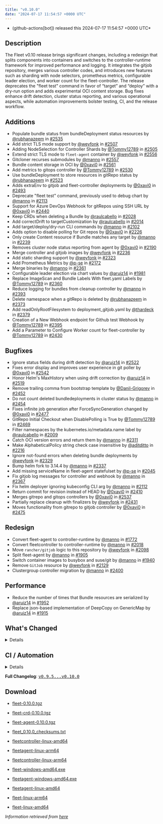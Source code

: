 ```yaml
---
title: "v0.10.0"
date: "2024-07-17 11:54:57 +0000 UTC"
---
```



* (github-actions[bot]) released this 2024-07-17 11:54:57 +0000 UTC*



## Description


<p>The Fleet v0.10 release brings significant changes, including a redesign that splits components into containers and switches to the controller-runtime framework for improved performance and logging. It integrates the gitjob repository, merges various controller codes, and introduces new features such as sharding with node selectors, prometheus metrics, configurable leader election, and worker count for the fleet-controller. The release deprecates the "fleet test" command in favor of “target” and “deploy” with a dry-run option and adds experimental OCI content storage. Bug fixes enhance drift detection, cluster status reporting, and various operational aspects, while automation improvements bolster testing, CI, and the release workflow.</p>
<h2>Additions</h2>
<ul>
<li>Populate bundle status from bundleDeployment status resources by <a class="user-mention notranslate" data-hovercard-type="user" data-hovercard-url="/users/rubhanazeem/hovercard" data-octo-click="hovercard-link-click" data-octo-dimensions="link_type:self" href="https://github.com/rubhanazeem">@rubhanazeem</a> in <a class="issue-link js-issue-link" data-error-text="Failed to load title" data-id="2359733673" data-permission-text="Title is private" data-url="https://github.com/rancher/fleet/issues/2535" data-hovercard-type="pull_request" data-hovercard-url="/rancher/fleet/pull/2535/hovercard" href="https://github.com/rancher/fleet/pull/2535">#2535</a></li>
<li>Add strict TLS mode support by <a class="user-mention notranslate" data-hovercard-type="user" data-hovercard-url="/users/weyfonk/hovercard" data-octo-click="hovercard-link-click" data-octo-dimensions="link_type:self" href="https://github.com/weyfonk">@weyfonk</a> in <a class="issue-link js-issue-link" data-error-text="Failed to load title" data-id="2346800281" data-permission-text="Title is private" data-url="https://github.com/rancher/fleet/issues/2507" data-hovercard-type="pull_request" data-hovercard-url="/rancher/fleet/pull/2507/hovercard" href="https://github.com/rancher/fleet/pull/2507">#2507</a></li>
<li>Adding NodeSelection for Controller Shards by <a class="user-mention notranslate" data-hovercard-type="user" data-hovercard-url="/users/Tommy12789/hovercard" data-octo-click="hovercard-link-click" data-octo-dimensions="link_type:self" href="https://github.com/Tommy12789">@Tommy12789</a> in <a class="issue-link js-issue-link" data-error-text="Failed to load title" data-id="2345997673" data-permission-text="Title is private" data-url="https://github.com/rancher/fleet/issues/2505" data-hovercard-type="pull_request" data-hovercard-url="/rancher/fleet/pull/2505/hovercard" href="https://github.com/rancher/fleet/pull/2505">#2505</a></li>
<li>Extend strict TLS mode to <code>fleet-agent</code> container by <a class="user-mention notranslate" data-hovercard-type="user" data-hovercard-url="/users/weyfonk/hovercard" data-octo-click="hovercard-link-click" data-octo-dimensions="link_type:self" href="https://github.com/weyfonk">@weyfonk</a> in <a class="issue-link js-issue-link" data-error-text="Failed to load title" data-id="2375511059" data-permission-text="Title is private" data-url="https://github.com/rancher/fleet/issues/2556" data-hovercard-type="pull_request" data-hovercard-url="/rancher/fleet/pull/2556/hovercard" href="https://github.com/rancher/fleet/pull/2556">#2556</a></li>
<li>Gitcloner recurses submodules by <a class="user-mention notranslate" data-hovercard-type="user" data-hovercard-url="/users/manno/hovercard" data-octo-click="hovercard-link-click" data-octo-dimensions="link_type:self" href="https://github.com/manno">@manno</a> in <a class="issue-link js-issue-link" data-error-text="Failed to load title" data-id="2375658491" data-permission-text="Title is private" data-url="https://github.com/rancher/fleet/issues/2557" data-hovercard-type="pull_request" data-hovercard-url="/rancher/fleet/pull/2557/hovercard" href="https://github.com/rancher/fleet/pull/2557">#2557</a></li>
<li>Bundle content storage in OCI by <a class="user-mention notranslate" data-hovercard-type="user" data-hovercard-url="/users/0xavi0/hovercard" data-octo-click="hovercard-link-click" data-octo-dimensions="link_type:self" href="https://github.com/0xavi0">@0xavi0</a> in <a class="issue-link js-issue-link" data-error-text="Failed to load title" data-id="2377863655" data-permission-text="Title is private" data-url="https://github.com/rancher/fleet/issues/2561" data-hovercard-type="pull_request" data-hovercard-url="/rancher/fleet/pull/2561/hovercard" href="https://github.com/rancher/fleet/pull/2561">#2561</a></li>
<li>Add metrics to gitops controller by <a class="user-mention notranslate" data-hovercard-type="user" data-hovercard-url="/users/Tommy12789/hovercard" data-octo-click="hovercard-link-click" data-octo-dimensions="link_type:self" href="https://github.com/Tommy12789">@Tommy12789</a> in <a class="issue-link js-issue-link" data-error-text="Failed to load title" data-id="2357506168" data-permission-text="Title is private" data-url="https://github.com/rancher/fleet/issues/2530" data-hovercard-type="pull_request" data-hovercard-url="/rancher/fleet/pull/2530/hovercard" href="https://github.com/rancher/fleet/pull/2530">#2530</a></li>
<li>Use bundleDeployment to store resources in gitRepo status by <a class="user-mention notranslate" data-hovercard-type="user" data-hovercard-url="/users/rubhanazeem/hovercard" data-octo-click="hovercard-link-click" data-octo-dimensions="link_type:self" href="https://github.com/rubhanazeem">@rubhanazeem</a> in <a class="issue-link js-issue-link" data-error-text="Failed to load title" data-id="2353413909" data-permission-text="Title is private" data-url="https://github.com/rancher/fleet/issues/2523" data-hovercard-type="pull_request" data-hovercard-url="/rancher/fleet/pull/2523/hovercard" href="https://github.com/rancher/fleet/pull/2523">#2523</a></li>
<li>Adds extraEnv to gitjob and fleet-controller deployments by <a class="user-mention notranslate" data-hovercard-type="user" data-hovercard-url="/users/0xavi0/hovercard" data-octo-click="hovercard-link-click" data-octo-dimensions="link_type:self" href="https://github.com/0xavi0">@0xavi0</a> in <a class="issue-link js-issue-link" data-error-text="Failed to load title" data-id="2339834946" data-permission-text="Title is private" data-url="https://github.com/rancher/fleet/issues/2493" data-hovercard-type="pull_request" data-hovercard-url="/rancher/fleet/pull/2493/hovercard" href="https://github.com/rancher/fleet/pull/2493">#2493</a></li>
<li>Deprecate "fleet test" command, previously used to debug chart by <a class="user-mention notranslate" data-hovercard-type="user" data-hovercard-url="/users/manno/hovercard" data-octo-click="hovercard-link-click" data-octo-dimensions="link_type:self" href="https://github.com/manno">@manno</a> in <a class="issue-link js-issue-link" data-error-text="Failed to load title" data-id="2109938878" data-permission-text="Title is private" data-url="https://github.com/rancher/fleet/issues/2113" data-hovercard-type="pull_request" data-hovercard-url="/rancher/fleet/pull/2113/hovercard" href="https://github.com/rancher/fleet/pull/2113">#2113</a></li>
<li>Support for Azure DevOps Webhook for gitRepos using SSH URL by <a class="user-mention notranslate" data-hovercard-type="user" data-hovercard-url="/users/0xavi0/hovercard" data-octo-click="hovercard-link-click" data-octo-dimensions="link_type:self" href="https://github.com/0xavi0">@0xavi0</a> in <a class="issue-link js-issue-link" data-error-text="Failed to load title" data-id="2302912587" data-permission-text="Title is private" data-url="https://github.com/rancher/fleet/issues/2440" data-hovercard-type="pull_request" data-hovercard-url="/rancher/fleet/pull/2440/hovercard" href="https://github.com/rancher/fleet/pull/2440">#2440</a></li>
<li>Keep CRDs when deleting a Bundle by <a class="user-mention notranslate" data-hovercard-type="user" data-hovercard-url="/users/raulcabello/hovercard" data-octo-click="hovercard-link-click" data-octo-dimensions="link_type:self" href="https://github.com/raulcabello">@raulcabello</a> in <a class="issue-link js-issue-link" data-error-text="Failed to load title" data-id="2048225166" data-permission-text="Title is private" data-url="https://github.com/rancher/fleet/issues/2028" data-hovercard-type="pull_request" data-hovercard-url="/rancher/fleet/pull/2028/hovercard" href="https://github.com/rancher/fleet/pull/2028">#2028</a></li>
<li>Add correctDrift to targetCustomization by <a class="user-mention notranslate" data-hovercard-type="user" data-hovercard-url="/users/raulcabello/hovercard" data-octo-click="hovercard-link-click" data-octo-dimensions="link_type:self" href="https://github.com/raulcabello">@raulcabello</a> in <a class="issue-link js-issue-link" data-error-text="Failed to load title" data-id="2042071087" data-permission-text="Title is private" data-url="https://github.com/rancher/fleet/issues/2014" data-hovercard-type="pull_request" data-hovercard-url="/rancher/fleet/pull/2014/hovercard" href="https://github.com/rancher/fleet/pull/2014">#2014</a></li>
<li>Add target/deploy/dry-run CLI commands by <a class="user-mention notranslate" data-hovercard-type="user" data-hovercard-url="/users/manno/hovercard" data-octo-click="hovercard-link-click" data-octo-dimensions="link_type:self" href="https://github.com/manno">@manno</a> in <a class="issue-link js-issue-link" data-error-text="Failed to load title" data-id="2102603594" data-permission-text="Title is private" data-url="https://github.com/rancher/fleet/issues/2102" data-hovercard-type="pull_request" data-hovercard-url="/rancher/fleet/pull/2102/hovercard" href="https://github.com/rancher/fleet/pull/2102">#2102</a></li>
<li>Adds option to disable polling for Git repos by <a class="user-mention notranslate" data-hovercard-type="user" data-hovercard-url="/users/0xavi0/hovercard" data-octo-click="hovercard-link-click" data-octo-dimensions="link_type:self" href="https://github.com/0xavi0">@0xavi0</a> in <a class="issue-link js-issue-link" data-error-text="Failed to load title" data-id="2186660640" data-permission-text="Title is private" data-url="https://github.com/rancher/fleet/issues/2226" data-hovercard-type="pull_request" data-hovercard-url="/rancher/fleet/pull/2226/hovercard" href="https://github.com/rancher/fleet/pull/2226">#2226</a></li>
<li>Only create Content resource if Bundle matches any target by <a class="user-mention notranslate" data-hovercard-type="user" data-hovercard-url="/users/manno/hovercard" data-octo-click="hovercard-link-click" data-octo-dimensions="link_type:self" href="https://github.com/manno">@manno</a> in <a class="issue-link js-issue-link" data-error-text="Failed to load title" data-id="2194894549" data-permission-text="Title is private" data-url="https://github.com/rancher/fleet/issues/2239" data-hovercard-type="pull_request" data-hovercard-url="/rancher/fleet/pull/2239/hovercard" href="https://github.com/rancher/fleet/pull/2239">#2239</a></li>
<li>Removes cluster node status reporting from agent by <a class="user-mention notranslate" data-hovercard-type="user" data-hovercard-url="/users/0xavi0/hovercard" data-octo-click="hovercard-link-click" data-octo-dimensions="link_type:self" href="https://github.com/0xavi0">@0xavi0</a> in <a class="issue-link js-issue-link" data-error-text="Failed to load title" data-id="2161135650" data-permission-text="Title is private" data-url="https://github.com/rancher/fleet/issues/2190" data-hovercard-type="pull_request" data-hovercard-url="/rancher/fleet/pull/2190/hovercard" href="https://github.com/rancher/fleet/pull/2190">#2190</a></li>
<li>Merge controller and gitjob images by <a class="user-mention notranslate" data-hovercard-type="user" data-hovercard-url="/users/weyfonk/hovercard" data-octo-click="hovercard-link-click" data-octo-dimensions="link_type:self" href="https://github.com/weyfonk">@weyfonk</a> in <a class="issue-link js-issue-link" data-error-text="Failed to load title" data-id="2192725776" data-permission-text="Title is private" data-url="https://github.com/rancher/fleet/issues/2236" data-hovercard-type="pull_request" data-hovercard-url="/rancher/fleet/pull/2236/hovercard" href="https://github.com/rancher/fleet/pull/2236">#2236</a></li>
<li>Add static sharding support by <a class="user-mention notranslate" data-hovercard-type="user" data-hovercard-url="/users/weyfonk/hovercard" data-octo-click="hovercard-link-click" data-octo-dimensions="link_type:self" href="https://github.com/weyfonk">@weyfonk</a> in <a class="issue-link js-issue-link" data-error-text="Failed to load title" data-id="2237854834" data-permission-text="Title is private" data-url="https://github.com/rancher/fleet/issues/2323" data-hovercard-type="pull_request" data-hovercard-url="/rancher/fleet/pull/2323/hovercard" href="https://github.com/rancher/fleet/pull/2323">#2323</a></li>
<li>Add Prometheus Metrics by <a class="user-mention notranslate" data-hovercard-type="user" data-hovercard-url="/users/p-se/hovercard" data-octo-click="hovercard-link-click" data-octo-dimensions="link_type:self" href="https://github.com/p-se">@p-se</a> in <a class="issue-link js-issue-link" data-error-text="Failed to load title" data-id="2149350063" data-permission-text="Title is private" data-url="https://github.com/rancher/fleet/issues/2172" data-hovercard-type="pull_request" data-hovercard-url="/rancher/fleet/pull/2172/hovercard" href="https://github.com/rancher/fleet/pull/2172">#2172</a></li>
<li>Merge binaries by <a class="user-mention notranslate" data-hovercard-type="user" data-hovercard-url="/users/manno/hovercard" data-octo-click="hovercard-link-click" data-octo-dimensions="link_type:self" href="https://github.com/manno">@manno</a> in <a class="issue-link js-issue-link" data-error-text="Failed to load title" data-id="2258819339" data-permission-text="Title is private" data-url="https://github.com/rancher/fleet/issues/2361" data-hovercard-type="pull_request" data-hovercard-url="/rancher/fleet/pull/2361/hovercard" href="https://github.com/rancher/fleet/pull/2361">#2361</a></li>
<li>Configurable leader election via chart values by <a class="user-mention notranslate" data-hovercard-type="user" data-hovercard-url="/users/aruiz14/hovercard" data-octo-click="hovercard-link-click" data-octo-dimensions="link_type:self" href="https://github.com/aruiz14">@aruiz14</a> in <a class="issue-link js-issue-link" data-error-text="Failed to load title" data-id="2019010044" data-permission-text="Title is private" data-url="https://github.com/rancher/fleet/issues/1981" data-hovercard-type="pull_request" data-hovercard-url="/rancher/fleet/pull/1981/hovercard" href="https://github.com/rancher/fleet/pull/1981">#1981</a></li>
<li>Replace ImageScan and Bundle Labels With fleet.yaml Labels by <a class="user-mention notranslate" data-hovercard-type="user" data-hovercard-url="/users/Tommy12789/hovercard" data-octo-click="hovercard-link-click" data-octo-dimensions="link_type:self" href="https://github.com/Tommy12789">@Tommy12789</a> in <a class="issue-link js-issue-link" data-error-text="Failed to load title" data-id="2258766508" data-permission-text="Title is private" data-url="https://github.com/rancher/fleet/issues/2360" data-hovercard-type="pull_request" data-hovercard-url="/rancher/fleet/pull/2360/hovercard" href="https://github.com/rancher/fleet/pull/2360">#2360</a></li>
<li>Reduce logging for bundles from cleanup controller by <a class="user-mention notranslate" data-hovercard-type="user" data-hovercard-url="/users/manno/hovercard" data-octo-click="hovercard-link-click" data-octo-dimensions="link_type:self" href="https://github.com/manno">@manno</a> in <a class="issue-link js-issue-link" data-error-text="Failed to load title" data-id="2270843205" data-permission-text="Title is private" data-url="https://github.com/rancher/fleet/issues/2393" data-hovercard-type="pull_request" data-hovercard-url="/rancher/fleet/pull/2393/hovercard" href="https://github.com/rancher/fleet/pull/2393">#2393</a></li>
<li>Delete namespace when a gitRepo is deleted by <a class="user-mention notranslate" data-hovercard-type="user" data-hovercard-url="/users/rubhanazeem/hovercard" data-octo-click="hovercard-link-click" data-octo-dimensions="link_type:self" href="https://github.com/rubhanazeem">@rubhanazeem</a> in <a class="issue-link js-issue-link" data-error-text="Failed to load title" data-id="2263938587" data-permission-text="Title is private" data-url="https://github.com/rancher/fleet/issues/2373" data-hovercard-type="pull_request" data-hovercard-url="/rancher/fleet/pull/2373/hovercard" href="https://github.com/rancher/fleet/pull/2373">#2373</a></li>
<li>Add readOnlyRootFilesystem to deployment_gitjob.yaml by <a class="user-mention notranslate" data-hovercard-type="user" data-hovercard-url="/users/thardeck/hovercard" data-octo-click="hovercard-link-click" data-octo-dimensions="link_type:self" href="https://github.com/thardeck">@thardeck</a> in <a class="issue-link js-issue-link" data-error-text="Failed to load title" data-id="2266039980" data-permission-text="Title is private" data-url="https://github.com/rancher/fleet/issues/2379" data-hovercard-type="pull_request" data-hovercard-url="/rancher/fleet/pull/2379/hovercard" href="https://github.com/rancher/fleet/pull/2379">#2379</a></li>
<li>Creation of a New Webhook endpoint for Github test Webhook by <a class="user-mention notranslate" data-hovercard-type="user" data-hovercard-url="/users/Tommy12789/hovercard" data-octo-click="hovercard-link-click" data-octo-dimensions="link_type:self" href="https://github.com/Tommy12789">@Tommy12789</a> in <a class="issue-link js-issue-link" data-error-text="Failed to load title" data-id="2271194744" data-permission-text="Title is private" data-url="https://github.com/rancher/fleet/issues/2395" data-hovercard-type="pull_request" data-hovercard-url="/rancher/fleet/pull/2395/hovercard" href="https://github.com/rancher/fleet/pull/2395">#2395</a></li>
<li>Add a Parameter to Configure Worker count for fleet-controller by <a class="user-mention notranslate" data-hovercard-type="user" data-hovercard-url="/users/Tommy12789/hovercard" data-octo-click="hovercard-link-click" data-octo-dimensions="link_type:self" href="https://github.com/Tommy12789">@Tommy12789</a> in <a class="issue-link js-issue-link" data-error-text="Failed to load title" data-id="2295399357" data-permission-text="Title is private" data-url="https://github.com/rancher/fleet/issues/2430" data-hovercard-type="pull_request" data-hovercard-url="/rancher/fleet/pull/2430/hovercard" href="https://github.com/rancher/fleet/pull/2430">#2430</a></li>
</ul>
<h2>Bugfixes</h2>
<ul>
<li>Ignore status fields during drift detection by <a class="user-mention notranslate" data-hovercard-type="user" data-hovercard-url="/users/aruiz14/hovercard" data-octo-click="hovercard-link-click" data-octo-dimensions="link_type:self" href="https://github.com/aruiz14">@aruiz14</a> in <a class="issue-link js-issue-link" data-error-text="Failed to load title" data-id="2353297690" data-permission-text="Title is private" data-url="https://github.com/rancher/fleet/issues/2522" data-hovercard-type="pull_request" data-hovercard-url="/rancher/fleet/pull/2522/hovercard" href="https://github.com/rancher/fleet/pull/2522">#2522</a></li>
<li>Fixes error display and improves user experience in git poller by <a class="user-mention notranslate" data-hovercard-type="user" data-hovercard-url="/users/0xavi0/hovercard" data-octo-click="hovercard-link-click" data-octo-dimensions="link_type:self" href="https://github.com/0xavi0">@0xavi0</a> in <a class="issue-link js-issue-link" data-error-text="Failed to load title" data-id="2364796802" data-permission-text="Title is private" data-url="https://github.com/rancher/fleet/issues/2542" data-hovercard-type="pull_request" data-hovercard-url="/rancher/fleet/pull/2542/hovercard" href="https://github.com/rancher/fleet/pull/2542">#2542</a></li>
<li>Honor Helm's MaxHistory when using drift correction by <a class="user-mention notranslate" data-hovercard-type="user" data-hovercard-url="/users/aruiz14/hovercard" data-octo-click="hovercard-link-click" data-octo-dimensions="link_type:self" href="https://github.com/aruiz14">@aruiz14</a> in <a class="issue-link js-issue-link" data-error-text="Failed to load title" data-id="2353133742" data-permission-text="Title is private" data-url="https://github.com/rancher/fleet/issues/2519" data-hovercard-type="pull_request" data-hovercard-url="/rancher/fleet/pull/2519/hovercard" href="https://github.com/rancher/fleet/pull/2519">#2519</a></li>
<li>Remove trailing comma from bootstrap template by <a class="user-mention notranslate" data-hovercard-type="user" data-hovercard-url="/users/Danil-Grigorev/hovercard" data-octo-click="hovercard-link-click" data-octo-dimensions="link_type:self" href="https://github.com/Danil-Grigorev">@Danil-Grigorev</a> in <a class="issue-link js-issue-link" data-error-text="Failed to load title" data-id="2310946848" data-permission-text="Title is private" data-url="https://github.com/rancher/fleet/issues/2452" data-hovercard-type="pull_request" data-hovercard-url="/rancher/fleet/pull/2452/hovercard" href="https://github.com/rancher/fleet/pull/2452">#2452</a></li>
<li>Do not count deleted bundledeployments in cluster status by <a class="user-mention notranslate" data-hovercard-type="user" data-hovercard-url="/users/manno/hovercard" data-octo-click="hovercard-link-click" data-octo-dimensions="link_type:self" href="https://github.com/manno">@manno</a> in <a class="issue-link js-issue-link" data-error-text="Failed to load title" data-id="2311041603" data-permission-text="Title is private" data-url="https://github.com/rancher/fleet/issues/2454" data-hovercard-type="pull_request" data-hovercard-url="/rancher/fleet/pull/2454/hovercard" href="https://github.com/rancher/fleet/pull/2454">#2454</a></li>
<li>Fixes infinite job generation after ForceSyncGeneration changed by <a class="user-mention notranslate" data-hovercard-type="user" data-hovercard-url="/users/0xavi0/hovercard" data-octo-click="hovercard-link-click" data-octo-dimensions="link_type:self" href="https://github.com/0xavi0">@0xavi0</a> in <a class="issue-link js-issue-link" data-error-text="Failed to load title" data-id="2328068352" data-permission-text="Title is private" data-url="https://github.com/rancher/fleet/issues/2477" data-hovercard-type="pull_request" data-hovercard-url="/rancher/fleet/pull/2477/hovercard" href="https://github.com/rancher/fleet/pull/2477">#2477</a></li>
<li>GitRepo Initial Checkout when DisablePolling is True by <a class="user-mention notranslate" data-hovercard-type="user" data-hovercard-url="/users/Tommy12789/hovercard" data-octo-click="hovercard-link-click" data-octo-dimensions="link_type:self" href="https://github.com/Tommy12789">@Tommy12789</a> in <a class="issue-link js-issue-link" data-error-text="Failed to load title" data-id="2323168608" data-permission-text="Title is private" data-url="https://github.com/rancher/fleet/issues/2469" data-hovercard-type="pull_request" data-hovercard-url="/rancher/fleet/pull/2469/hovercard" href="https://github.com/rancher/fleet/pull/2469">#2469</a></li>
<li>Filter namespaces by the kubernetes.io/metadata.name label by <a class="user-mention notranslate" data-hovercard-type="user" data-hovercard-url="/users/raulcabello/hovercard" data-octo-click="hovercard-link-click" data-octo-dimensions="link_type:self" href="https://github.com/raulcabello">@raulcabello</a> in <a class="issue-link js-issue-link" data-error-text="Failed to load title" data-id="2037858779" data-permission-text="Title is private" data-url="https://github.com/rancher/fleet/issues/2009" data-hovercard-type="pull_request" data-hovercard-url="/rancher/fleet/pull/2009/hovercard" href="https://github.com/rancher/fleet/pull/2009">#2009</a></li>
<li>Catch OCI version errors and return them by <a class="user-mention notranslate" data-hovercard-type="user" data-hovercard-url="/users/manno/hovercard" data-octo-click="hovercard-link-click" data-octo-dimensions="link_type:self" href="https://github.com/manno">@manno</a> in <a class="issue-link js-issue-link" data-error-text="Failed to load title" data-id="2233104104" data-permission-text="Title is private" data-url="https://github.com/rancher/fleet/issues/2311" data-hovercard-type="pull_request" data-hovercard-url="/rancher/fleet/pull/2311/hovercard" href="https://github.com/rancher/fleet/pull/2311">#2311</a></li>
<li>Make AlphabeticalPolicy string check case insensitive by <a class="user-mention notranslate" data-hovercard-type="user" data-hovercard-url="/users/aditditto/hovercard" data-octo-click="hovercard-link-click" data-octo-dimensions="link_type:self" href="https://github.com/aditditto">@aditditto</a> in <a class="issue-link js-issue-link" data-error-text="Failed to load title" data-id="2177749060" data-permission-text="Title is private" data-url="https://github.com/rancher/fleet/issues/2216" data-hovercard-type="pull_request" data-hovercard-url="/rancher/fleet/pull/2216/hovercard" href="https://github.com/rancher/fleet/pull/2216">#2216</a></li>
<li>Ignore not-found errors when deleting bundle deployments by <a class="user-mention notranslate" data-hovercard-type="user" data-hovercard-url="/users/weyfonk/hovercard" data-octo-click="hovercard-link-click" data-octo-dimensions="link_type:self" href="https://github.com/weyfonk">@weyfonk</a> in <a class="issue-link js-issue-link" data-error-text="Failed to load title" data-id="2243969846" data-permission-text="Title is private" data-url="https://github.com/rancher/fleet/issues/2329" data-hovercard-type="pull_request" data-hovercard-url="/rancher/fleet/pull/2329/hovercard" href="https://github.com/rancher/fleet/pull/2329">#2329</a></li>
<li>Bump helm fork to 3.14.4 by <a class="user-mention notranslate" data-hovercard-type="user" data-hovercard-url="/users/manno/hovercard" data-octo-click="hovercard-link-click" data-octo-dimensions="link_type:self" href="https://github.com/manno">@manno</a> in <a class="issue-link js-issue-link" data-error-text="Failed to load title" data-id="2248481670" data-permission-text="Title is private" data-url="https://github.com/rancher/fleet/issues/2337" data-hovercard-type="pull_request" data-hovercard-url="/rancher/fleet/pull/2337/hovercard" href="https://github.com/rancher/fleet/pull/2337">#2337</a></li>
<li>Add missing serviceName in fleet-agent statefulset by <a class="user-mention notranslate" data-hovercard-type="user" data-hovercard-url="/users/p-se/hovercard" data-octo-click="hovercard-link-click" data-octo-dimensions="link_type:self" href="https://github.com/p-se">@p-se</a> in <a class="issue-link js-issue-link" data-error-text="Failed to load title" data-id="2066967037" data-permission-text="Title is private" data-url="https://github.com/rancher/fleet/issues/2045" data-hovercard-type="pull_request" data-hovercard-url="/rancher/fleet/pull/2045/hovercard" href="https://github.com/rancher/fleet/pull/2045">#2045</a></li>
<li>Fix gitjob log messages for controller and webhook by <a class="user-mention notranslate" data-hovercard-type="user" data-hovercard-url="/users/manno/hovercard" data-octo-click="hovercard-link-click" data-octo-dimensions="link_type:self" href="https://github.com/manno">@manno</a> in <a class="issue-link js-issue-link" data-error-text="Failed to load title" data-id="2261711418" data-permission-text="Title is private" data-url="https://github.com/rancher/fleet/issues/2367" data-hovercard-type="pull_request" data-hovercard-url="/rancher/fleet/pull/2367/hovercard" href="https://github.com/rancher/fleet/pull/2367">#2367</a></li>
<li>Fix helm deployer ignoring kubeconfig CLI arg by <a class="user-mention notranslate" data-hovercard-type="user" data-hovercard-url="/users/manno/hovercard" data-octo-click="hovercard-link-click" data-octo-dimensions="link_type:self" href="https://github.com/manno">@manno</a> in <a class="issue-link js-issue-link" data-error-text="Failed to load title" data-id="2109931596" data-permission-text="Title is private" data-url="https://github.com/rancher/fleet/issues/2112" data-hovercard-type="pull_request" data-hovercard-url="/rancher/fleet/pull/2112/hovercard" href="https://github.com/rancher/fleet/pull/2112">#2112</a></li>
<li>Return commit for revision instead of HEAD by <a class="user-mention notranslate" data-hovercard-type="user" data-hovercard-url="/users/0xavi0/hovercard" data-octo-click="hovercard-link-click" data-octo-dimensions="link_type:self" href="https://github.com/0xavi0">@0xavi0</a> in <a class="issue-link js-issue-link" data-error-text="Failed to load title" data-id="2280236862" data-permission-text="Title is private" data-url="https://github.com/rancher/fleet/issues/2410" data-hovercard-type="pull_request" data-hovercard-url="/rancher/fleet/pull/2410/hovercard" href="https://github.com/rancher/fleet/pull/2410">#2410</a></li>
<li>Merges gitrepo and gitops controllers by <a class="user-mention notranslate" data-hovercard-type="user" data-hovercard-url="/users/0xavi0/hovercard" data-octo-click="hovercard-link-click" data-octo-dimensions="link_type:self" href="https://github.com/0xavi0">@0xavi0</a> in <a class="issue-link js-issue-link" data-error-text="Failed to load title" data-id="2361700242" data-permission-text="Title is private" data-url="https://github.com/rancher/fleet/issues/2537" data-hovercard-type="pull_request" data-hovercard-url="/rancher/fleet/pull/2537/hovercard" href="https://github.com/rancher/fleet/pull/2537">#2537</a></li>
<li>Partially replace cleanup with finalizers by <a class="user-mention notranslate" data-hovercard-type="user" data-hovercard-url="/users/weyfonk/hovercard" data-octo-click="hovercard-link-click" data-octo-dimensions="link_type:self" href="https://github.com/weyfonk">@weyfonk</a> in <a class="issue-link js-issue-link" data-error-text="Failed to load title" data-id="2295817557" data-permission-text="Title is private" data-url="https://github.com/rancher/fleet/issues/2431" data-hovercard-type="pull_request" data-hovercard-url="/rancher/fleet/pull/2431/hovercard" href="https://github.com/rancher/fleet/pull/2431">#2431</a></li>
<li>Moves functionality from gitrepo to gitjob controller by <a class="user-mention notranslate" data-hovercard-type="user" data-hovercard-url="/users/0xavi0/hovercard" data-octo-click="hovercard-link-click" data-octo-dimensions="link_type:self" href="https://github.com/0xavi0">@0xavi0</a> in <a class="issue-link js-issue-link" data-error-text="Failed to load title" data-id="2327173645" data-permission-text="Title is private" data-url="https://github.com/rancher/fleet/issues/2475" data-hovercard-type="pull_request" data-hovercard-url="/rancher/fleet/pull/2475/hovercard" href="https://github.com/rancher/fleet/pull/2475">#2475</a></li>
</ul>
<h2>Redesign</h2>
<ul>
<li>Convert fleet-agent to controller-runtime by <a class="user-mention notranslate" data-hovercard-type="user" data-hovercard-url="/users/manno/hovercard" data-octo-click="hovercard-link-click" data-octo-dimensions="link_type:self" href="https://github.com/manno">@manno</a> in <a class="issue-link js-issue-link" data-error-text="Failed to load title" data-id="1890835443" data-permission-text="Title is private" data-url="https://github.com/rancher/fleet/issues/1772" data-hovercard-type="pull_request" data-hovercard-url="/rancher/fleet/pull/1772/hovercard" href="https://github.com/rancher/fleet/pull/1772">#1772</a></li>
<li>Convert fleetcontroller to controller-runtime by <a class="user-mention notranslate" data-hovercard-type="user" data-hovercard-url="/users/manno/hovercard" data-octo-click="hovercard-link-click" data-octo-dimensions="link_type:self" href="https://github.com/manno">@manno</a> in <a class="issue-link js-issue-link" data-error-text="Failed to load title" data-id="2044137960" data-permission-text="Title is private" data-url="https://github.com/rancher/fleet/issues/2018" data-hovercard-type="pull_request" data-hovercard-url="/rancher/fleet/pull/2018/hovercard" href="https://github.com/rancher/fleet/pull/2018">#2018</a></li>
<li>Move <code>rancher/gitjob</code> logic to this repository by <a class="user-mention notranslate" data-hovercard-type="user" data-hovercard-url="/users/weyfonk/hovercard" data-octo-click="hovercard-link-click" data-octo-dimensions="link_type:self" href="https://github.com/weyfonk">@weyfonk</a> in <a class="issue-link js-issue-link" data-error-text="Failed to load title" data-id="2095804246" data-permission-text="Title is private" data-url="https://github.com/rancher/fleet/issues/2098" data-hovercard-type="pull_request" data-hovercard-url="/rancher/fleet/pull/2098/hovercard" href="https://github.com/rancher/fleet/pull/2098">#2098</a></li>
<li>Split fleet-agent by <a class="user-mention notranslate" data-hovercard-type="user" data-hovercard-url="/users/manno/hovercard" data-octo-click="hovercard-link-click" data-octo-dimensions="link_type:self" href="https://github.com/manno">@manno</a> in <a class="issue-link js-issue-link" data-error-text="Failed to load title" data-id="1963911966" data-permission-text="Title is private" data-url="https://github.com/rancher/fleet/issues/1905" data-hovercard-type="pull_request" data-hovercard-url="/rancher/fleet/pull/1905/hovercard" href="https://github.com/rancher/fleet/pull/1905">#1905</a></li>
<li>Switch container images to busybox and suse/git by <a class="user-mention notranslate" data-hovercard-type="user" data-hovercard-url="/users/manno/hovercard" data-octo-click="hovercard-link-click" data-octo-dimensions="link_type:self" href="https://github.com/manno">@manno</a> in <a class="issue-link js-issue-link" data-error-text="Failed to load title" data-id="1995107905" data-permission-text="Title is private" data-url="https://github.com/rancher/fleet/issues/1940" data-hovercard-type="pull_request" data-hovercard-url="/rancher/fleet/pull/1940/hovercard" href="https://github.com/rancher/fleet/pull/1940">#1940</a></li>
<li>Remove <code>GitJob</code> resource by <a class="user-mention notranslate" data-hovercard-type="user" data-hovercard-url="/users/weyfonk/hovercard" data-octo-click="hovercard-link-click" data-octo-dimensions="link_type:self" href="https://github.com/weyfonk">@weyfonk</a> in <a class="issue-link js-issue-link" data-error-text="Failed to load title" data-id="2122902006" data-permission-text="Title is private" data-url="https://github.com/rancher/fleet/issues/2129" data-hovercard-type="pull_request" data-hovercard-url="/rancher/fleet/pull/2129/hovercard" href="https://github.com/rancher/fleet/pull/2129">#2129</a></li>
<li>Clustergroup controller migration by <a class="user-mention notranslate" data-hovercard-type="user" data-hovercard-url="/users/manno/hovercard" data-octo-click="hovercard-link-click" data-octo-dimensions="link_type:self" href="https://github.com/manno">@manno</a> in <a class="issue-link js-issue-link" data-error-text="Failed to load title" data-id="2275478825" data-permission-text="Title is private" data-url="https://github.com/rancher/fleet/issues/2400" data-hovercard-type="pull_request" data-hovercard-url="/rancher/fleet/pull/2400/hovercard" href="https://github.com/rancher/fleet/pull/2400">#2400</a></li>
</ul>
<h2>Performance</h2>
<ul>
<li>Reduce the number of times that Bundle resources are serialized by <a class="user-mention notranslate" data-hovercard-type="user" data-hovercard-url="/users/aruiz14/hovercard" data-octo-click="hovercard-link-click" data-octo-dimensions="link_type:self" href="https://github.com/aruiz14">@aruiz14</a> in <a class="issue-link js-issue-link" data-error-text="Failed to load title" data-id="2005837884" data-permission-text="Title is private" data-url="https://github.com/rancher/fleet/issues/1952" data-hovercard-type="pull_request" data-hovercard-url="/rancher/fleet/pull/1952/hovercard" href="https://github.com/rancher/fleet/pull/1952">#1952</a></li>
<li>Replace json-based implementation of DeepCopy on GenericMap by <a class="user-mention notranslate" data-hovercard-type="user" data-hovercard-url="/users/aruiz14/hovercard" data-octo-click="hovercard-link-click" data-octo-dimensions="link_type:self" href="https://github.com/aruiz14">@aruiz14</a> in <a class="issue-link js-issue-link" data-error-text="Failed to load title" data-id="1968315954" data-permission-text="Title is private" data-url="https://github.com/rancher/fleet/issues/1915" data-hovercard-type="pull_request" data-hovercard-url="/rancher/fleet/pull/1915/hovercard" href="https://github.com/rancher/fleet/pull/1915">#1915</a></li>
</ul>
<h2>What's Changed</h2>
<details>
<ul>
<li>Keep schemebuilder type by <a class="user-mention notranslate" data-hovercard-type="user" data-hovercard-url="/users/manno/hovercard" data-octo-click="hovercard-link-click" data-octo-dimensions="link_type:self" href="https://github.com/manno">@manno</a> in <a class="issue-link js-issue-link" data-error-text="Failed to load title" data-id="2353647765" data-permission-text="Title is private" data-url="https://github.com/rancher/fleet/issues/2524" data-hovercard-type="pull_request" data-hovercard-url="/rancher/fleet/pull/2524/hovercard" href="https://github.com/rancher/fleet/pull/2524">#2524</a></li>
<li>Rename sharding labels by <a class="user-mention notranslate" data-hovercard-type="user" data-hovercard-url="/users/manno/hovercard" data-octo-click="hovercard-link-click" data-octo-dimensions="link_type:self" href="https://github.com/manno">@manno</a> in <a class="issue-link js-issue-link" data-error-text="Failed to load title" data-id="2318944636" data-permission-text="Title is private" data-url="https://github.com/rancher/fleet/issues/2463" data-hovercard-type="pull_request" data-hovercard-url="/rancher/fleet/pull/2463/hovercard" href="https://github.com/rancher/fleet/pull/2463">#2463</a></li>
<li>Fix <code>fleet apply</code> command description by <a class="user-mention notranslate" data-hovercard-type="user" data-hovercard-url="/users/weyfonk/hovercard" data-octo-click="hovercard-link-click" data-octo-dimensions="link_type:self" href="https://github.com/weyfonk">@weyfonk</a> in <a class="issue-link js-issue-link" data-error-text="Failed to load title" data-id="2323057075" data-permission-text="Title is private" data-url="https://github.com/rancher/fleet/issues/2467" data-hovercard-type="pull_request" data-hovercard-url="/rancher/fleet/pull/2467/hovercard" href="https://github.com/rancher/fleet/pull/2467">#2467</a></li>
<li>Fix example values.yaml for enabling OCI storage by <a class="user-mention notranslate" data-hovercard-type="user" data-hovercard-url="/users/bigkevmcd/hovercard" data-octo-click="hovercard-link-click" data-octo-dimensions="link_type:self" href="https://github.com/bigkevmcd">@bigkevmcd</a> in <a class="issue-link js-issue-link" data-error-text="Failed to load title" data-id="2340004325" data-permission-text="Title is private" data-url="https://github.com/rancher/fleet/issues/2494" data-hovercard-type="pull_request" data-hovercard-url="/rancher/fleet/pull/2494/hovercard" href="https://github.com/rancher/fleet/pull/2494">#2494</a></li>
<li>Refactor Gitops Controllers by <a class="user-mention notranslate" data-hovercard-type="user" data-hovercard-url="/users/manno/hovercard" data-octo-click="hovercard-link-click" data-octo-dimensions="link_type:self" href="https://github.com/manno">@manno</a> in <a class="issue-link js-issue-link" data-error-text="Failed to load title" data-id="2337990026" data-permission-text="Title is private" data-url="https://github.com/rancher/fleet/issues/2490" data-hovercard-type="pull_request" data-hovercard-url="/rancher/fleet/pull/2490/hovercard" href="https://github.com/rancher/fleet/pull/2490">#2490</a></li>
<li>Add authorize and defaults to gitjob controller by <a class="user-mention notranslate" data-hovercard-type="user" data-hovercard-url="/users/manno/hovercard" data-octo-click="hovercard-link-click" data-octo-dimensions="link_type:self" href="https://github.com/manno">@manno</a> in <a class="issue-link js-issue-link" data-error-text="Failed to load title" data-id="2338496650" data-permission-text="Title is private" data-url="https://github.com/rancher/fleet/issues/2491" data-hovercard-type="pull_request" data-hovercard-url="/rancher/fleet/pull/2491/hovercard" href="https://github.com/rancher/fleet/pull/2491">#2491</a></li>
<li>Security context needs to be on container by <a class="user-mention notranslate" data-hovercard-type="user" data-hovercard-url="/users/manno/hovercard" data-octo-click="hovercard-link-click" data-octo-dimensions="link_type:self" href="https://github.com/manno">@manno</a> in <a class="issue-link js-issue-link" data-error-text="Failed to load title" data-id="2346033378" data-permission-text="Title is private" data-url="https://github.com/rancher/fleet/issues/2506" data-hovercard-type="pull_request" data-hovercard-url="/rancher/fleet/pull/2506/hovercard" href="https://github.com/rancher/fleet/pull/2506">#2506</a></li>
<li>Adds DeleteFunc to bundle's predicate in gitrepo's controller by <a class="user-mention notranslate" data-hovercard-type="user" data-hovercard-url="/users/0xavi0/hovercard" data-octo-click="hovercard-link-click" data-octo-dimensions="link_type:self" href="https://github.com/0xavi0">@0xavi0</a> in <a class="issue-link js-issue-link" data-error-text="Failed to load title" data-id="2348301743" data-permission-text="Title is private" data-url="https://github.com/rancher/fleet/issues/2508" data-hovercard-type="pull_request" data-hovercard-url="/rancher/fleet/pull/2508/hovercard" href="https://github.com/rancher/fleet/pull/2508">#2508</a></li>
<li>Add SecurityContext to job container by <a class="user-mention notranslate" data-hovercard-type="user" data-hovercard-url="/users/raulcabello/hovercard" data-octo-click="hovercard-link-click" data-octo-dimensions="link_type:self" href="https://github.com/raulcabello">@raulcabello</a> in <a class="issue-link js-issue-link" data-error-text="Failed to load title" data-id="1941789294" data-permission-text="Title is private" data-url="https://github.com/rancher/fleet/issues/1860" data-hovercard-type="pull_request" data-hovercard-url="/rancher/fleet/pull/1860/hovercard" href="https://github.com/rancher/fleet/pull/1860">#1860</a></li>
<li>Revert "Add SecurityContext to job container" by <a class="user-mention notranslate" data-hovercard-type="user" data-hovercard-url="/users/raulcabello/hovercard" data-octo-click="hovercard-link-click" data-octo-dimensions="link_type:self" href="https://github.com/raulcabello">@raulcabello</a> in <a class="issue-link js-issue-link" data-error-text="Failed to load title" data-id="1945542519" data-permission-text="Title is private" data-url="https://github.com/rancher/fleet/issues/1872" data-hovercard-type="pull_request" data-hovercard-url="/rancher/fleet/pull/1872/hovercard" href="https://github.com/rancher/fleet/pull/1872">#1872</a></li>
<li>Add SecurityContext to job container by <a class="user-mention notranslate" data-hovercard-type="user" data-hovercard-url="/users/raulcabello/hovercard" data-octo-click="hovercard-link-click" data-octo-dimensions="link_type:self" href="https://github.com/raulcabello">@raulcabello</a> in <a class="issue-link js-issue-link" data-error-text="Failed to load title" data-id="1946998946" data-permission-text="Title is private" data-url="https://github.com/rancher/fleet/issues/1875" data-hovercard-type="pull_request" data-hovercard-url="/rancher/fleet/pull/1875/hovercard" href="https://github.com/rancher/fleet/pull/1875">#1875</a></li>
<li>Add security context to token cleanup job by <a class="user-mention notranslate" data-hovercard-type="user" data-hovercard-url="/users/puffitos/hovercard" data-octo-click="hovercard-link-click" data-octo-dimensions="link_type:self" href="https://github.com/puffitos">@puffitos</a> in <a class="issue-link js-issue-link" data-error-text="Failed to load title" data-id="1944032796" data-permission-text="Title is private" data-url="https://github.com/rancher/fleet/issues/1862" data-hovercard-type="pull_request" data-hovercard-url="/rancher/fleet/pull/1862/hovercard" href="https://github.com/rancher/fleet/pull/1862">#1862</a></li>
<li>Drop wrangler-cli dependency by <a class="user-mention notranslate" data-hovercard-type="user" data-hovercard-url="/users/aruiz14/hovercard" data-octo-click="hovercard-link-click" data-octo-dimensions="link_type:self" href="https://github.com/aruiz14">@aruiz14</a> in <a class="issue-link js-issue-link" data-error-text="Failed to load title" data-id="1956784131" data-permission-text="Title is private" data-url="https://github.com/rancher/fleet/issues/1896" data-hovercard-type="pull_request" data-hovercard-url="/rancher/fleet/pull/1896/hovercard" href="https://github.com/rancher/fleet/pull/1896">#1896</a></li>
<li>Small refactor of debug flags handling by <a class="user-mention notranslate" data-hovercard-type="user" data-hovercard-url="/users/aruiz14/hovercard" data-octo-click="hovercard-link-click" data-octo-dimensions="link_type:self" href="https://github.com/aruiz14">@aruiz14</a> in <a class="issue-link js-issue-link" data-error-text="Failed to load title" data-id="1957497508" data-permission-text="Title is private" data-url="https://github.com/rancher/fleet/issues/1899" data-hovercard-type="pull_request" data-hovercard-url="/rancher/fleet/pull/1899/hovercard" href="https://github.com/rancher/fleet/pull/1899">#1899</a></li>
<li>Move cleanup to a different container by <a class="user-mention notranslate" data-hovercard-type="user" data-hovercard-url="/users/raulcabello/hovercard" data-octo-click="hovercard-link-click" data-octo-dimensions="link_type:self" href="https://github.com/raulcabello">@raulcabello</a> in <a class="issue-link js-issue-link" data-error-text="Failed to load title" data-id="1954439986" data-permission-text="Title is private" data-url="https://github.com/rancher/fleet/issues/1885" data-hovercard-type="pull_request" data-hovercard-url="/rancher/fleet/pull/1885/hovercard" href="https://github.com/rancher/fleet/pull/1885">#1885</a></li>
<li>Fix typo in README.md by <a class="user-mention notranslate" data-hovercard-type="user" data-hovercard-url="/users/guitarmanvt/hovercard" data-octo-click="hovercard-link-click" data-octo-dimensions="link_type:self" href="https://github.com/guitarmanvt">@guitarmanvt</a> in <a class="issue-link js-issue-link" data-error-text="Failed to load title" data-id="1964022349" data-permission-text="Title is private" data-url="https://github.com/rancher/fleet/issues/1907" data-hovercard-type="pull_request" data-hovercard-url="/rancher/fleet/pull/1907/hovercard" href="https://github.com/rancher/fleet/pull/1907">#1907</a></li>
<li>Replace wrangler for kubebuilder for generating CRDs by <a class="user-mention notranslate" data-hovercard-type="user" data-hovercard-url="/users/raulcabello/hovercard" data-octo-click="hovercard-link-click" data-octo-dimensions="link_type:self" href="https://github.com/raulcabello">@raulcabello</a> in <a class="issue-link js-issue-link" data-error-text="Failed to load title" data-id="1963848717" data-permission-text="Title is private" data-url="https://github.com/rancher/fleet/issues/1904" data-hovercard-type="pull_request" data-hovercard-url="/rancher/fleet/pull/1904/hovercard" href="https://github.com/rancher/fleet/pull/1904">#1904</a></li>
<li>Remove leftovers from controller-gen migration by <a class="user-mention notranslate" data-hovercard-type="user" data-hovercard-url="/users/aruiz14/hovercard" data-octo-click="hovercard-link-click" data-octo-dimensions="link_type:self" href="https://github.com/aruiz14">@aruiz14</a> in <a class="issue-link js-issue-link" data-error-text="Failed to load title" data-id="1970291711" data-permission-text="Title is private" data-url="https://github.com/rancher/fleet/issues/1920" data-hovercard-type="pull_request" data-hovercard-url="/rancher/fleet/pull/1920/hovercard" href="https://github.com/rancher/fleet/pull/1920">#1920</a></li>
<li>Fix debug flag in agent commands by <a class="user-mention notranslate" data-hovercard-type="user" data-hovercard-url="/users/manno/hovercard" data-octo-click="hovercard-link-click" data-octo-dimensions="link_type:self" href="https://github.com/manno">@manno</a> in <a class="issue-link js-issue-link" data-error-text="Failed to load title" data-id="1974427291" data-permission-text="Title is private" data-url="https://github.com/rancher/fleet/issues/1924" data-hovercard-type="pull_request" data-hovercard-url="/rancher/fleet/pull/1924/hovercard" href="https://github.com/rancher/fleet/pull/1924">#1924</a></li>
<li>Move agent management to a separate container by <a class="user-mention notranslate" data-hovercard-type="user" data-hovercard-url="/users/raulcabello/hovercard" data-octo-click="hovercard-link-click" data-octo-dimensions="link_type:self" href="https://github.com/raulcabello">@raulcabello</a> in <a class="issue-link js-issue-link" data-error-text="Failed to load title" data-id="1965739264" data-permission-text="Title is private" data-url="https://github.com/rancher/fleet/issues/1910" data-hovercard-type="pull_request" data-hovercard-url="/rancher/fleet/pull/1910/hovercard" href="https://github.com/rancher/fleet/pull/1910">#1910</a></li>
<li>Improve pull request template by <a class="user-mention notranslate" data-hovercard-type="user" data-hovercard-url="/users/thardeck/hovercard" data-octo-click="hovercard-link-click" data-octo-dimensions="link_type:self" href="https://github.com/thardeck">@thardeck</a> in <a class="issue-link js-issue-link" data-error-text="Failed to load title" data-id="1996262122" data-permission-text="Title is private" data-url="https://github.com/rancher/fleet/issues/1941" data-hovercard-type="pull_request" data-hovercard-url="/rancher/fleet/pull/1941/hovercard" href="https://github.com/rancher/fleet/pull/1941">#1941</a></li>
<li>Add docs link by <a class="user-mention notranslate" data-hovercard-type="user" data-hovercard-url="/users/weyfonk/hovercard" data-octo-click="hovercard-link-click" data-octo-dimensions="link_type:self" href="https://github.com/weyfonk">@weyfonk</a> in <a class="issue-link js-issue-link" data-error-text="Failed to load title" data-id="2002340456" data-permission-text="Title is private" data-url="https://github.com/rancher/fleet/issues/1951" data-hovercard-type="pull_request" data-hovercard-url="/rancher/fleet/pull/1951/hovercard" href="https://github.com/rancher/fleet/pull/1951">#1951</a></li>
<li>Change variables to constants in bundle type by <a class="user-mention notranslate" data-hovercard-type="user" data-hovercard-url="/users/manno/hovercard" data-octo-click="hovercard-link-click" data-octo-dimensions="link_type:self" href="https://github.com/manno">@manno</a> in <a class="issue-link js-issue-link" data-error-text="Failed to load title" data-id="2020563266" data-permission-text="Title is private" data-url="https://github.com/rancher/fleet/issues/1986" data-hovercard-type="pull_request" data-hovercard-url="/rancher/fleet/pull/1986/hovercard" href="https://github.com/rancher/fleet/pull/1986">#1986</a></li>
<li>Agent Bundle/Release Cleanup Ignores Non-Fleet Releases by <a class="user-mention notranslate" data-hovercard-type="user" data-hovercard-url="/users/manno/hovercard" data-octo-click="hovercard-link-click" data-octo-dimensions="link_type:self" href="https://github.com/manno">@manno</a> in <a class="issue-link js-issue-link" data-error-text="Failed to load title" data-id="2014984111" data-permission-text="Title is private" data-url="https://github.com/rancher/fleet/issues/1976" data-hovercard-type="pull_request" data-hovercard-url="/rancher/fleet/pull/1976/hovercard" href="https://github.com/rancher/fleet/pull/1976">#1976</a></li>
<li>Move agentmanagement modules into its folder by <a class="user-mention notranslate" data-hovercard-type="user" data-hovercard-url="/users/manno/hovercard" data-octo-click="hovercard-link-click" data-octo-dimensions="link_type:self" href="https://github.com/manno">@manno</a> in <a class="issue-link js-issue-link" data-error-text="Failed to load title" data-id="2052187498" data-permission-text="Title is private" data-url="https://github.com/rancher/fleet/issues/2032" data-hovercard-type="pull_request" data-hovercard-url="/rancher/fleet/pull/2032/hovercard" href="https://github.com/rancher/fleet/pull/2032">#2032</a></li>
<li>Improve container security by <a class="user-mention notranslate" data-hovercard-type="user" data-hovercard-url="/users/weyfonk/hovercard" data-octo-click="hovercard-link-click" data-octo-dimensions="link_type:self" href="https://github.com/weyfonk">@weyfonk</a> in <a class="issue-link js-issue-link" data-error-text="Failed to load title" data-id="2065607849" data-permission-text="Title is private" data-url="https://github.com/rancher/fleet/issues/2042" data-hovercard-type="pull_request" data-hovercard-url="/rancher/fleet/pull/2042/hovercard" href="https://github.com/rancher/fleet/pull/2042">#2042</a></li>
<li>Remove bd requeue, rely on drift correction by <a class="user-mention notranslate" data-hovercard-type="user" data-hovercard-url="/users/manno/hovercard" data-octo-click="hovercard-link-click" data-octo-dimensions="link_type:self" href="https://github.com/manno">@manno</a> in <a class="issue-link js-issue-link" data-error-text="Failed to load title" data-id="2020559622" data-permission-text="Title is private" data-url="https://github.com/rancher/fleet/issues/1985" data-hovercard-type="pull_request" data-hovercard-url="/rancher/fleet/pull/1985/hovercard" href="https://github.com/rancher/fleet/pull/1985">#1985</a></li>
<li>Remove k8s replace from go.mod by <a class="user-mention notranslate" data-hovercard-type="user" data-hovercard-url="/users/manno/hovercard" data-octo-click="hovercard-link-click" data-octo-dimensions="link_type:self" href="https://github.com/manno">@manno</a> in <a class="issue-link js-issue-link" data-error-text="Failed to load title" data-id="2086110636" data-permission-text="Title is private" data-url="https://github.com/rancher/fleet/issues/2086" data-hovercard-type="pull_request" data-hovercard-url="/rancher/fleet/pull/2086/hovercard" href="https://github.com/rancher/fleet/pull/2086">#2086</a></li>
<li>Use apimachinery yaml package directly by <a class="user-mention notranslate" data-hovercard-type="user" data-hovercard-url="/users/manno/hovercard" data-octo-click="hovercard-link-click" data-octo-dimensions="link_type:self" href="https://github.com/manno">@manno</a> in <a class="issue-link js-issue-link" data-error-text="Failed to load title" data-id="2098324130" data-permission-text="Title is private" data-url="https://github.com/rancher/fleet/issues/2099" data-hovercard-type="pull_request" data-hovercard-url="/rancher/fleet/pull/2099/hovercard" href="https://github.com/rancher/fleet/pull/2099">#2099</a></li>
<li>Extract apply to applied by <a class="user-mention notranslate" data-hovercard-type="user" data-hovercard-url="/users/manno/hovercard" data-octo-click="hovercard-link-click" data-octo-dimensions="link_type:self" href="https://github.com/manno">@manno</a> in <a class="issue-link js-issue-link" data-error-text="Failed to load title" data-id="2094168503" data-permission-text="Title is private" data-url="https://github.com/rancher/fleet/issues/2097" data-hovercard-type="pull_request" data-hovercard-url="/rancher/fleet/pull/2097/hovercard" href="https://github.com/rancher/fleet/pull/2097">#2097</a></li>
<li>Refactor targeting/bundle controller by <a class="user-mention notranslate" data-hovercard-type="user" data-hovercard-url="/users/manno/hovercard" data-octo-click="hovercard-link-click" data-octo-dimensions="link_type:self" href="https://github.com/manno">@manno</a> in <a class="issue-link js-issue-link" data-error-text="Failed to load title" data-id="2109926921" data-permission-text="Title is private" data-url="https://github.com/rancher/fleet/issues/2111" data-hovercard-type="pull_request" data-hovercard-url="/rancher/fleet/pull/2111/hovercard" href="https://github.com/rancher/fleet/pull/2111">#2111</a></li>
<li>Use git-core pkg instead of git by <a class="user-mention notranslate" data-hovercard-type="user" data-hovercard-url="/users/weyfonk/hovercard" data-octo-click="hovercard-link-click" data-octo-dimensions="link_type:self" href="https://github.com/weyfonk">@weyfonk</a> in <a class="issue-link js-issue-link" data-error-text="Failed to load title" data-id="2107459241" data-permission-text="Title is private" data-url="https://github.com/rancher/fleet/issues/2105" data-hovercard-type="pull_request" data-hovercard-url="/rancher/fleet/pull/2105/hovercard" href="https://github.com/rancher/fleet/pull/2105">#2105</a></li>
<li>Update helm fork, rename ForceAdopt/Adopt to TakeOwnership by <a class="user-mention notranslate" data-hovercard-type="user" data-hovercard-url="/users/manno/hovercard" data-octo-click="hovercard-link-click" data-octo-dimensions="link_type:self" href="https://github.com/manno">@manno</a> in <a class="issue-link js-issue-link" data-error-text="Failed to load title" data-id="2132126024" data-permission-text="Title is private" data-url="https://github.com/rancher/fleet/issues/2146" data-hovercard-type="pull_request" data-hovercard-url="/rancher/fleet/pull/2146/hovercard" href="https://github.com/rancher/fleet/pull/2146">#2146</a></li>
<li>Move <code>gitjob</code> binary to <code>internal/cmd</code> by <a class="user-mention notranslate" data-hovercard-type="user" data-hovercard-url="/users/weyfonk/hovercard" data-octo-click="hovercard-link-click" data-octo-dimensions="link_type:self" href="https://github.com/weyfonk">@weyfonk</a> in <a class="issue-link js-issue-link" data-error-text="Failed to load title" data-id="2132258848" data-permission-text="Title is private" data-url="https://github.com/rancher/fleet/issues/2148" data-hovercard-type="pull_request" data-hovercard-url="/rancher/fleet/pull/2148/hovercard" href="https://github.com/rancher/fleet/pull/2148">#2148</a></li>
<li>Cleanup unused durations constants by <a class="user-mention notranslate" data-hovercard-type="user" data-hovercard-url="/users/jhoblitt/hovercard" data-octo-click="hovercard-link-click" data-octo-dimensions="link_type:self" href="https://github.com/jhoblitt">@jhoblitt</a> in <a class="issue-link js-issue-link" data-error-text="Failed to load title" data-id="2226398605" data-permission-text="Title is private" data-url="https://github.com/rancher/fleet/issues/2286" data-hovercard-type="pull_request" data-hovercard-url="/rancher/fleet/pull/2286/hovercard" href="https://github.com/rancher/fleet/pull/2286">#2286</a></li>
<li>Propagate bundle and bundledeployment status updates to GitRepo by <a class="user-mention notranslate" data-hovercard-type="user" data-hovercard-url="/users/weyfonk/hovercard" data-octo-click="hovercard-link-click" data-octo-dimensions="link_type:self" href="https://github.com/weyfonk">@weyfonk</a> in <a class="issue-link js-issue-link" data-error-text="Failed to load title" data-id="2179603905" data-permission-text="Title is private" data-url="https://github.com/rancher/fleet/issues/2223" data-hovercard-type="pull_request" data-hovercard-url="/rancher/fleet/pull/2223/hovercard" href="https://github.com/rancher/fleet/pull/2223">#2223</a></li>
<li>Remove Windows agent image and docs by <a class="user-mention notranslate" data-hovercard-type="user" data-hovercard-url="/users/weyfonk/hovercard" data-octo-click="hovercard-link-click" data-octo-dimensions="link_type:self" href="https://github.com/weyfonk">@weyfonk</a> in <a class="issue-link js-issue-link" data-error-text="Failed to load title" data-id="2192743853" data-permission-text="Title is private" data-url="https://github.com/rancher/fleet/issues/2237" data-hovercard-type="pull_request" data-hovercard-url="/rancher/fleet/pull/2237/hovercard" href="https://github.com/rancher/fleet/pull/2237">#2237</a></li>
<li>Remove manifest templates by <a class="user-mention notranslate" data-hovercard-type="user" data-hovercard-url="/users/weyfonk/hovercard" data-octo-click="hovercard-link-click" data-octo-dimensions="link_type:self" href="https://github.com/weyfonk">@weyfonk</a> in <a class="issue-link js-issue-link" data-error-text="Failed to load title" data-id="2191857570" data-permission-text="Title is private" data-url="https://github.com/rancher/fleet/issues/2233" data-hovercard-type="pull_request" data-hovercard-url="/rancher/fleet/pull/2233/hovercard" href="https://github.com/rancher/fleet/pull/2233">#2233</a></li>
<li>Switch fetchNamespace to Get instead of list by <a class="user-mention notranslate" data-hovercard-type="user" data-hovercard-url="/users/manno/hovercard" data-octo-click="hovercard-link-click" data-octo-dimensions="link_type:self" href="https://github.com/manno">@manno</a> in <a class="issue-link js-issue-link" data-error-text="Failed to load title" data-id="2166745312" data-permission-text="Title is private" data-url="https://github.com/rancher/fleet/issues/2205" data-hovercard-type="pull_request" data-hovercard-url="/rancher/fleet/pull/2205/hovercard" href="https://github.com/rancher/fleet/pull/2205">#2205</a></li>
<li>Switch fleet repo branch to main by <a class="user-mention notranslate" data-hovercard-type="user" data-hovercard-url="/users/manno/hovercard" data-octo-click="hovercard-link-click" data-octo-dimensions="link_type:self" href="https://github.com/manno">@manno</a> in <a class="issue-link js-issue-link" data-error-text="Failed to load title" data-id="2195475786" data-permission-text="Title is private" data-url="https://github.com/rancher/fleet/issues/2240" data-hovercard-type="pull_request" data-hovercard-url="/rancher/fleet/pull/2240/hovercard" href="https://github.com/rancher/fleet/pull/2240">#2240</a></li>
<li>Use portable API for bind mounts in integration tests by <a class="user-mention notranslate" data-hovercard-type="user" data-hovercard-url="/users/weyfonk/hovercard" data-octo-click="hovercard-link-click" data-octo-dimensions="link_type:self" href="https://github.com/weyfonk">@weyfonk</a> in <a class="issue-link js-issue-link" data-error-text="Failed to load title" data-id="2188779861" data-permission-text="Title is private" data-url="https://github.com/rancher/fleet/issues/2229" data-hovercard-type="pull_request" data-hovercard-url="/rancher/fleet/pull/2229/hovercard" href="https://github.com/rancher/fleet/pull/2229">#2229</a></li>
<li>Controller image only install ssh clients by <a class="user-mention notranslate" data-hovercard-type="user" data-hovercard-url="/users/manno/hovercard" data-octo-click="hovercard-link-click" data-octo-dimensions="link_type:self" href="https://github.com/manno">@manno</a> in <a class="issue-link js-issue-link" data-error-text="Failed to load title" data-id="2248079706" data-permission-text="Title is private" data-url="https://github.com/rancher/fleet/issues/2335" data-hovercard-type="pull_request" data-hovercard-url="/rancher/fleet/pull/2335/hovercard" href="https://github.com/rancher/fleet/pull/2335">#2335</a></li>
<li>Remove unused update status code from bundle reconciler by <a class="user-mention notranslate" data-hovercard-type="user" data-hovercard-url="/users/manno/hovercard" data-octo-click="hovercard-link-click" data-octo-dimensions="link_type:self" href="https://github.com/manno">@manno</a> in <a class="issue-link js-issue-link" data-error-text="Failed to load title" data-id="2256160466" data-permission-text="Title is private" data-url="https://github.com/rancher/fleet/issues/2349" data-hovercard-type="pull_request" data-hovercard-url="/rancher/fleet/pull/2349/hovercard" href="https://github.com/rancher/fleet/pull/2349">#2349</a></li>
<li>Simplify shards configuration detection by <a class="user-mention notranslate" data-hovercard-type="user" data-hovercard-url="/users/weyfonk/hovercard" data-octo-click="hovercard-link-click" data-octo-dimensions="link_type:self" href="https://github.com/weyfonk">@weyfonk</a> in <a class="issue-link js-issue-link" data-error-text="Failed to load title" data-id="2258162224" data-permission-text="Title is private" data-url="https://github.com/rancher/fleet/issues/2354" data-hovercard-type="pull_request" data-hovercard-url="/rancher/fleet/pull/2354/hovercard" href="https://github.com/rancher/fleet/pull/2354">#2354</a></li>
<li>Switch to tini by <a class="user-mention notranslate" data-hovercard-type="user" data-hovercard-url="/users/manno/hovercard" data-octo-click="hovercard-link-click" data-octo-dimensions="link_type:self" href="https://github.com/manno">@manno</a> in <a class="issue-link js-issue-link" data-error-text="Failed to load title" data-id="2248463028" data-permission-text="Title is private" data-url="https://github.com/rancher/fleet/issues/2336" data-hovercard-type="pull_request" data-hovercard-url="/rancher/fleet/pull/2336/hovercard" href="https://github.com/rancher/fleet/pull/2336">#2336</a></li>
<li>Hide global CLI flags on sub commands by <a class="user-mention notranslate" data-hovercard-type="user" data-hovercard-url="/users/manno/hovercard" data-octo-click="hovercard-link-click" data-octo-dimensions="link_type:self" href="https://github.com/manno">@manno</a> in <a class="issue-link js-issue-link" data-error-text="Failed to load title" data-id="2265439033" data-permission-text="Title is private" data-url="https://github.com/rancher/fleet/issues/2376" data-hovercard-type="pull_request" data-hovercard-url="/rancher/fleet/pull/2376/hovercard" href="https://github.com/rancher/fleet/pull/2376">#2376</a></li>
<li>CLI deploy prints to stdout by <a class="user-mention notranslate" data-hovercard-type="user" data-hovercard-url="/users/manno/hovercard" data-octo-click="hovercard-link-click" data-octo-dimensions="link_type:self" href="https://github.com/manno">@manno</a> in <a class="issue-link js-issue-link" data-error-text="Failed to load title" data-id="2311000996" data-permission-text="Title is private" data-url="https://github.com/rancher/fleet/issues/2453" data-hovercard-type="pull_request" data-hovercard-url="/rancher/fleet/pull/2453/hovercard" href="https://github.com/rancher/fleet/pull/2453">#2453</a></li>
<li>metrics: optimize collection calls in reconciliation loops by <a class="user-mention notranslate" data-hovercard-type="user" data-hovercard-url="/users/p-se/hovercard" data-octo-click="hovercard-link-click" data-octo-dimensions="link_type:self" href="https://github.com/p-se">@p-se</a> in <a class="issue-link js-issue-link" data-error-text="Failed to load title" data-id="2277897649" data-permission-text="Title is private" data-url="https://github.com/rancher/fleet/issues/2406" data-hovercard-type="pull_request" data-hovercard-url="/rancher/fleet/pull/2406/hovercard" href="https://github.com/rancher/fleet/pull/2406">#2406</a></li>
<li>Refactoring CreateJob and UpdateStatus methos in Gitjob Reconciler by <a class="user-mention notranslate" data-hovercard-type="user" data-hovercard-url="/users/Tommy12789/hovercard" data-octo-click="hovercard-link-click" data-octo-dimensions="link_type:self" href="https://github.com/Tommy12789">@Tommy12789</a> in <a class="issue-link js-issue-link" data-error-text="Failed to load title" data-id="2299764247" data-permission-text="Title is private" data-url="https://github.com/rancher/fleet/issues/2434" data-hovercard-type="pull_request" data-hovercard-url="/rancher/fleet/pull/2434/hovercard" href="https://github.com/rancher/fleet/pull/2434">#2434</a></li>
<li>Gitjob controller updates GitRepo with generation it is reconciling by <a class="user-mention notranslate" data-hovercard-type="user" data-hovercard-url="/users/manno/hovercard" data-octo-click="hovercard-link-click" data-octo-dimensions="link_type:self" href="https://github.com/manno">@manno</a> in <a class="issue-link js-issue-link" data-error-text="Failed to load title" data-id="2310909354" data-permission-text="Title is private" data-url="https://github.com/rancher/fleet/issues/2451" data-hovercard-type="pull_request" data-hovercard-url="/rancher/fleet/pull/2451/hovercard" href="https://github.com/rancher/fleet/pull/2451">#2451</a></li>
</ul>
</details>
<h2>CI / Automation</h2>
<details>
<ul>
<li>Improve release api description and default by <a class="user-mention notranslate" data-hovercard-type="user" data-hovercard-url="/users/thardeck/hovercard" data-octo-click="hovercard-link-click" data-octo-dimensions="link_type:self" href="https://github.com/thardeck">@thardeck</a> in <a class="issue-link js-issue-link" data-error-text="Failed to load title" data-id="2366117641" data-permission-text="Title is private" data-url="https://github.com/rancher/fleet/issues/2548" data-hovercard-type="pull_request" data-hovercard-url="/rancher/fleet/pull/2548/hovercard" href="https://github.com/rancher/fleet/pull/2548">#2548</a></li>
<li>Fix flaky e2e tests by <a class="user-mention notranslate" data-hovercard-type="user" data-hovercard-url="/users/weyfonk/hovercard" data-octo-click="hovercard-link-click" data-octo-dimensions="link_type:self" href="https://github.com/weyfonk">@weyfonk</a> in <a class="issue-link js-issue-link" data-error-text="Failed to load title" data-id="2362518175" data-permission-text="Title is private" data-url="https://github.com/rancher/fleet/issues/2539" data-hovercard-type="pull_request" data-hovercard-url="/rancher/fleet/pull/2539/hovercard" href="https://github.com/rancher/fleet/pull/2539">#2539</a></li>
<li>dev: Make setup-single-cluster capable of setting up multiple clusters by <a class="user-mention notranslate" data-hovercard-type="user" data-hovercard-url="/users/p-se/hovercard" data-octo-click="hovercard-link-click" data-octo-dimensions="link_type:self" href="https://github.com/p-se">@p-se</a> in <a class="issue-link js-issue-link" data-error-text="Failed to load title" data-id="2318907617" data-permission-text="Title is private" data-url="https://github.com/rancher/fleet/issues/2461" data-hovercard-type="pull_request" data-hovercard-url="/rancher/fleet/pull/2461/hovercard" href="https://github.com/rancher/fleet/pull/2461">#2461</a></li>
<li>Remove linter from release pipeline by <a class="user-mention notranslate" data-hovercard-type="user" data-hovercard-url="/users/thardeck/hovercard" data-octo-click="hovercard-link-click" data-octo-dimensions="link_type:self" href="https://github.com/thardeck">@thardeck</a> in <a class="issue-link js-issue-link" data-error-text="Failed to load title" data-id="2378303360" data-permission-text="Title is private" data-url="https://github.com/rancher/fleet/issues/2562" data-hovercard-type="pull_request" data-hovercard-url="/rancher/fleet/pull/2562/hovercard" href="https://github.com/rancher/fleet/pull/2562">#2562</a></li>
<li>Fix flaky GitRepo status tests by <a class="user-mention notranslate" data-hovercard-type="user" data-hovercard-url="/users/weyfonk/hovercard" data-octo-click="hovercard-link-click" data-octo-dimensions="link_type:self" href="https://github.com/weyfonk">@weyfonk</a> in <a class="issue-link js-issue-link" data-error-text="Failed to load title" data-id="2359587594" data-permission-text="Title is private" data-url="https://github.com/rancher/fleet/issues/2534" data-hovercard-type="pull_request" data-hovercard-url="/rancher/fleet/pull/2534/hovercard" href="https://github.com/rancher/fleet/pull/2534">#2534</a></li>
<li>Include drift end-to-end tests in CI workflows by <a class="user-mention notranslate" data-hovercard-type="user" data-hovercard-url="/users/weyfonk/hovercard" data-octo-click="hovercard-link-click" data-octo-dimensions="link_type:self" href="https://github.com/weyfonk">@weyfonk</a> in <a class="issue-link js-issue-link" data-error-text="Failed to load title" data-id="2357560687" data-permission-text="Title is private" data-url="https://github.com/rancher/fleet/issues/2531" data-hovercard-type="pull_request" data-hovercard-url="/rancher/fleet/pull/2531/hovercard" href="https://github.com/rancher/fleet/pull/2531">#2531</a></li>
<li>Ignore typos in embedded file by <a class="user-mention notranslate" data-hovercard-type="user" data-hovercard-url="/users/aruiz14/hovercard" data-octo-click="hovercard-link-click" data-octo-dimensions="link_type:self" href="https://github.com/aruiz14">@aruiz14</a> in <a class="issue-link js-issue-link" data-error-text="Failed to load title" data-id="2356696655" data-permission-text="Title is private" data-url="https://github.com/rancher/fleet/issues/2528" data-hovercard-type="pull_request" data-hovercard-url="/rancher/fleet/pull/2528/hovercard" href="https://github.com/rancher/fleet/pull/2528">#2528</a></li>
<li>Switch from omg.howdoi.website to sslip.io by <a class="user-mention notranslate" data-hovercard-type="user" data-hovercard-url="/users/p-se/hovercard" data-octo-click="hovercard-link-click" data-octo-dimensions="link_type:self" href="https://github.com/p-se">@p-se</a> in <a class="issue-link js-issue-link" data-error-text="Failed to load title" data-id="2321037884" data-permission-text="Title is private" data-url="https://github.com/rancher/fleet/issues/2466" data-hovercard-type="pull_request" data-hovercard-url="/rancher/fleet/pull/2466/hovercard" href="https://github.com/rancher/fleet/pull/2466">#2466</a></li>
<li>Fix summary and details tags in bug report template by <a class="user-mention notranslate" data-hovercard-type="user" data-hovercard-url="/users/sbulage/hovercard" data-octo-click="hovercard-link-click" data-octo-dimensions="link_type:self" href="https://github.com/sbulage">@sbulage</a> in <a class="issue-link js-issue-link" data-error-text="Failed to load title" data-id="2327315302" data-permission-text="Title is private" data-url="https://github.com/rancher/fleet/issues/2476" data-hovercard-type="pull_request" data-hovercard-url="/rancher/fleet/pull/2476/hovercard" href="https://github.com/rancher/fleet/pull/2476">#2476</a></li>
<li>Increase timeout and waiting for testcontainers by <a class="user-mention notranslate" data-hovercard-type="user" data-hovercard-url="/users/manno/hovercard" data-octo-click="hovercard-link-click" data-octo-dimensions="link_type:self" href="https://github.com/manno">@manno</a> in <a class="issue-link js-issue-link" data-error-text="Failed to load title" data-id="2343689650" data-permission-text="Title is private" data-url="https://github.com/rancher/fleet/issues/2502" data-hovercard-type="pull_request" data-hovercard-url="/rancher/fleet/pull/2502/hovercard" href="https://github.com/rancher/fleet/pull/2502">#2502</a></li>
<li>Add status reconcile tests by <a class="user-mention notranslate" data-hovercard-type="user" data-hovercard-url="/users/manno/hovercard" data-octo-click="hovercard-link-click" data-octo-dimensions="link_type:self" href="https://github.com/manno">@manno</a> in <a class="issue-link js-issue-link" data-error-text="Failed to load title" data-id="2283773180" data-permission-text="Title is private" data-url="https://github.com/rancher/fleet/issues/2416" data-hovercard-type="pull_request" data-hovercard-url="/rancher/fleet/pull/2416/hovercard" href="https://github.com/rancher/fleet/pull/2416">#2416</a></li>
<li>Fix flaky agent modified status test by <a class="user-mention notranslate" data-hovercard-type="user" data-hovercard-url="/users/manno/hovercard" data-octo-click="hovercard-link-click" data-octo-dimensions="link_type:self" href="https://github.com/manno">@manno</a> in <a class="issue-link js-issue-link" data-error-text="Failed to load title" data-id="2345749832" data-permission-text="Title is private" data-url="https://github.com/rancher/fleet/issues/2504" data-hovercard-type="pull_request" data-hovercard-url="/rancher/fleet/pull/2504/hovercard" href="https://github.com/rancher/fleet/pull/2504">#2504</a></li>
<li>E2e test to checks status fields by <a class="user-mention notranslate" data-hovercard-type="user" data-hovercard-url="/users/rubhanazeem/hovercard" data-octo-click="hovercard-link-click" data-octo-dimensions="link_type:self" href="https://github.com/rubhanazeem">@rubhanazeem</a> in <a class="issue-link js-issue-link" data-error-text="Failed to load title" data-id="2343861917" data-permission-text="Title is private" data-url="https://github.com/rancher/fleet/issues/2503" data-hovercard-type="pull_request" data-hovercard-url="/rancher/fleet/pull/2503/hovercard" href="https://github.com/rancher/fleet/pull/2503">#2503</a></li>
<li>Fixes flaky agent integration test by <a class="user-mention notranslate" data-hovercard-type="user" data-hovercard-url="/users/0xavi0/hovercard" data-octo-click="hovercard-link-click" data-octo-dimensions="link_type:self" href="https://github.com/0xavi0">@0xavi0</a> in <a class="issue-link js-issue-link" data-error-text="Failed to load title" data-id="2348538604" data-permission-text="Title is private" data-url="https://github.com/rancher/fleet/issues/2509" data-hovercard-type="pull_request" data-hovercard-url="/rancher/fleet/pull/2509/hovercard" href="https://github.com/rancher/fleet/pull/2509">#2509</a></li>
<li>Use the same linter version in GoReleaser as for prs by <a class="user-mention notranslate" data-hovercard-type="user" data-hovercard-url="/users/thardeck/hovercard" data-octo-click="hovercard-link-click" data-octo-dimensions="link_type:self" href="https://github.com/thardeck">@thardeck</a> in <a class="issue-link js-issue-link" data-error-text="Failed to load title" data-id="2349162426" data-permission-text="Title is private" data-url="https://github.com/rancher/fleet/issues/2511" data-hovercard-type="pull_request" data-hovercard-url="/rancher/fleet/pull/2511/hovercard" href="https://github.com/rancher/fleet/pull/2511">#2511</a></li>
<li>Fix flaky integration test for git job with polling disabled by <a class="user-mention notranslate" data-hovercard-type="user" data-hovercard-url="/users/weyfonk/hovercard" data-octo-click="hovercard-link-click" data-octo-dimensions="link_type:self" href="https://github.com/weyfonk">@weyfonk</a> in <a class="issue-link js-issue-link" data-error-text="Failed to load title" data-id="2350332081" data-permission-text="Title is private" data-url="https://github.com/rancher/fleet/issues/2514" data-hovercard-type="pull_request" data-hovercard-url="/rancher/fleet/pull/2514/hovercard" href="https://github.com/rancher/fleet/pull/2514">#2514</a></li>
<li>Add tmate debugging info to Nightly E2E workflow by <a class="user-mention notranslate" data-hovercard-type="user" data-hovercard-url="/users/weyfonk/hovercard" data-octo-click="hovercard-link-click" data-octo-dimensions="link_type:self" href="https://github.com/weyfonk">@weyfonk</a> in <a class="issue-link js-issue-link" data-error-text="Failed to load title" data-id="1932553904" data-permission-text="Title is private" data-url="https://github.com/rancher/fleet/issues/1847" data-hovercard-type="pull_request" data-hovercard-url="/rancher/fleet/pull/1847/hovercard" href="https://github.com/rancher/fleet/pull/1847">#1847</a></li>
<li>Reduce replica count in rancher integration tests by <a class="user-mention notranslate" data-hovercard-type="user" data-hovercard-url="/users/manno/hovercard" data-octo-click="hovercard-link-click" data-octo-dimensions="link_type:self" href="https://github.com/manno">@manno</a> in <a class="issue-link js-issue-link" data-error-text="Failed to load title" data-id="1929852102" data-permission-text="Title is private" data-url="https://github.com/rancher/fleet/issues/1840" data-hovercard-type="pull_request" data-hovercard-url="/rancher/fleet/pull/1840/hovercard" href="https://github.com/rancher/fleet/pull/1840">#1840</a></li>
<li>Remove cache action for Go build artifacts by <a class="user-mention notranslate" data-hovercard-type="user" data-hovercard-url="/users/weyfonk/hovercard" data-octo-click="hovercard-link-click" data-octo-dimensions="link_type:self" href="https://github.com/weyfonk">@weyfonk</a> in <a class="issue-link js-issue-link" data-error-text="Failed to load title" data-id="1945000917" data-permission-text="Title is private" data-url="https://github.com/rancher/fleet/issues/1867" data-hovercard-type="pull_request" data-hovercard-url="/rancher/fleet/pull/1867/hovercard" href="https://github.com/rancher/fleet/pull/1867">#1867</a></li>
<li>Prevent debug images from creating GitHub releases by <a class="user-mention notranslate" data-hovercard-type="user" data-hovercard-url="/users/aruiz14/hovercard" data-octo-click="hovercard-link-click" data-octo-dimensions="link_type:self" href="https://github.com/aruiz14">@aruiz14</a> in <a class="issue-link js-issue-link" data-error-text="Failed to load title" data-id="1946780667" data-permission-text="Title is private" data-url="https://github.com/rancher/fleet/issues/1873" data-hovercard-type="pull_request" data-hovercard-url="/rancher/fleet/pull/1873/hovercard" href="https://github.com/rancher/fleet/pull/1873">#1873</a></li>
<li>Use configmap example for <code>keepResources</code> E2E tests by <a class="user-mention notranslate" data-hovercard-type="user" data-hovercard-url="/users/weyfonk/hovercard" data-octo-click="hovercard-link-click" data-octo-dimensions="link_type:self" href="https://github.com/weyfonk">@weyfonk</a> in <a class="issue-link js-issue-link" data-error-text="Failed to load title" data-id="1945350043" data-permission-text="Title is private" data-url="https://github.com/rancher/fleet/issues/1870" data-hovercard-type="pull_request" data-hovercard-url="/rancher/fleet/pull/1870/hovercard" href="https://github.com/rancher/fleet/pull/1870">#1870</a></li>
<li>Clean up e2e test resources by <a class="user-mention notranslate" data-hovercard-type="user" data-hovercard-url="/users/weyfonk/hovercard" data-octo-click="hovercard-link-click" data-octo-dimensions="link_type:self" href="https://github.com/weyfonk">@weyfonk</a> in <a class="issue-link js-issue-link" data-error-text="Failed to load title" data-id="1947082629" data-permission-text="Title is private" data-url="https://github.com/rancher/fleet/issues/1876" data-hovercard-type="pull_request" data-hovercard-url="/rancher/fleet/pull/1876/hovercard" href="https://github.com/rancher/fleet/pull/1876">#1876</a></li>
<li>Update exact Fleet version when releasing against Rancher by <a class="user-mention notranslate" data-hovercard-type="user" data-hovercard-url="/users/weyfonk/hovercard" data-octo-click="hovercard-link-click" data-octo-dimensions="link_type:self" href="https://github.com/weyfonk">@weyfonk</a> in <a class="issue-link js-issue-link" data-error-text="Failed to load title" data-id="1952352330" data-permission-text="Title is private" data-url="https://github.com/rancher/fleet/issues/1880" data-hovercard-type="pull_request" data-hovercard-url="/rancher/fleet/pull/1880/hovercard" href="https://github.com/rancher/fleet/pull/1880">#1880</a></li>
<li>Use private configmap chart for OCI testing by <a class="user-mention notranslate" data-hovercard-type="user" data-hovercard-url="/users/weyfonk/hovercard" data-octo-click="hovercard-link-click" data-octo-dimensions="link_type:self" href="https://github.com/weyfonk">@weyfonk</a> in <a class="issue-link js-issue-link" data-error-text="Failed to load title" data-id="1957212101" data-permission-text="Title is private" data-url="https://github.com/rancher/fleet/issues/1898" data-hovercard-type="pull_request" data-hovercard-url="/rancher/fleet/pull/1898/hovercard" href="https://github.com/rancher/fleet/pull/1898">#1898</a></li>
<li>Lower debug level in dev scripts by <a class="user-mention notranslate" data-hovercard-type="user" data-hovercard-url="/users/manno/hovercard" data-octo-click="hovercard-link-click" data-octo-dimensions="link_type:self" href="https://github.com/manno">@manno</a> in <a class="issue-link js-issue-link" data-error-text="Failed to load title" data-id="1963638015" data-permission-text="Title is private" data-url="https://github.com/rancher/fleet/issues/1903" data-hovercard-type="pull_request" data-hovercard-url="/rancher/fleet/pull/1903/hovercard" href="https://github.com/rancher/fleet/pull/1903">#1903</a></li>
<li>Fix flaky smoke test for cluster registration by <a class="user-mention notranslate" data-hovercard-type="user" data-hovercard-url="/users/weyfonk/hovercard" data-octo-click="hovercard-link-click" data-octo-dimensions="link_type:self" href="https://github.com/weyfonk">@weyfonk</a> in <a class="issue-link js-issue-link" data-error-text="Failed to load title" data-id="1968035872" data-permission-text="Title is private" data-url="https://github.com/rancher/fleet/issues/1913" data-hovercard-type="pull_request" data-hovercard-url="/rancher/fleet/pull/1913/hovercard" href="https://github.com/rancher/fleet/pull/1913">#1913</a></li>
<li>Add acceptance tests to AKS and GKE CI workflows by <a class="user-mention notranslate" data-hovercard-type="user" data-hovercard-url="/users/weyfonk/hovercard" data-octo-click="hovercard-link-click" data-octo-dimensions="link_type:self" href="https://github.com/weyfonk">@weyfonk</a> in <a class="issue-link js-issue-link" data-error-text="Failed to load title" data-id="1968151102" data-permission-text="Title is private" data-url="https://github.com/rancher/fleet/issues/1914" data-hovercard-type="pull_request" data-hovercard-url="/rancher/fleet/pull/1914/hovercard" href="https://github.com/rancher/fleet/pull/1914">#1914</a></li>
<li>Make sure that all go.mods are tidy for new prs by <a class="user-mention notranslate" data-hovercard-type="user" data-hovercard-url="/users/thardeck/hovercard" data-octo-click="hovercard-link-click" data-octo-dimensions="link_type:self" href="https://github.com/thardeck">@thardeck</a> in <a class="issue-link js-issue-link" data-error-text="Failed to load title" data-id="1996298811" data-permission-text="Title is private" data-url="https://github.com/rancher/fleet/issues/1942" data-hovercard-type="pull_request" data-hovercard-url="/rancher/fleet/pull/1942/hovercard" href="https://github.com/rancher/fleet/pull/1942">#1942</a></li>
<li>Provide release.yaml charts version as array by <a class="user-mention notranslate" data-hovercard-type="user" data-hovercard-url="/users/thardeck/hovercard" data-octo-click="hovercard-link-click" data-octo-dimensions="link_type:self" href="https://github.com/thardeck">@thardeck</a> in <a class="issue-link js-issue-link" data-error-text="Failed to load title" data-id="2012438999" data-permission-text="Title is private" data-url="https://github.com/rancher/fleet/issues/1971" data-hovercard-type="pull_request" data-hovercard-url="/rancher/fleet/pull/1971/hovercard" href="https://github.com/rancher/fleet/pull/1971">#1971</a></li>
<li>Switch bundle diff test to use random target namespaces by <a class="user-mention notranslate" data-hovercard-type="user" data-hovercard-url="/users/manno/hovercard" data-octo-click="hovercard-link-click" data-octo-dimensions="link_type:self" href="https://github.com/manno">@manno</a> in <a class="issue-link js-issue-link" data-error-text="Failed to load title" data-id="2014372575" data-permission-text="Title is private" data-url="https://github.com/rancher/fleet/issues/1975" data-hovercard-type="pull_request" data-hovercard-url="/rancher/fleet/pull/1975/hovercard" href="https://github.com/rancher/fleet/pull/1975">#1975</a></li>
<li>Switch upgrade test to fleet-test-data repo by <a class="user-mention notranslate" data-hovercard-type="user" data-hovercard-url="/users/manno/hovercard" data-octo-click="hovercard-link-click" data-octo-dimensions="link_type:self" href="https://github.com/manno">@manno</a> in <a class="issue-link js-issue-link" data-error-text="Failed to load title" data-id="1992431831" data-permission-text="Title is private" data-url="https://github.com/rancher/fleet/issues/1936" data-hovercard-type="pull_request" data-hovercard-url="/rancher/fleet/pull/1936/hovercard" href="https://github.com/rancher/fleet/pull/1936">#1936</a></li>
<li>Remove s390x as runners are not available by <a class="user-mention notranslate" data-hovercard-type="user" data-hovercard-url="/users/raulcabello/hovercard" data-octo-click="hovercard-link-click" data-octo-dimensions="link_type:self" href="https://github.com/raulcabello">@raulcabello</a> in <a class="issue-link js-issue-link" data-error-text="Failed to load title" data-id="2024100159" data-permission-text="Title is private" data-url="https://github.com/rancher/fleet/issues/1995" data-hovercard-type="pull_request" data-hovercard-url="/rancher/fleet/pull/1995/hovercard" href="https://github.com/rancher/fleet/pull/1995">#1995</a></li>
<li>Add config for user/passwords in test infra by <a class="user-mention notranslate" data-hovercard-type="user" data-hovercard-url="/users/manno/hovercard" data-octo-click="hovercard-link-click" data-octo-dimensions="link_type:self" href="https://github.com/manno">@manno</a> in <a class="issue-link js-issue-link" data-error-text="Failed to load title" data-id="2020905725" data-permission-text="Title is private" data-url="https://github.com/rancher/fleet/issues/1987" data-hovercard-type="pull_request" data-hovercard-url="/rancher/fleet/pull/1987/hovercard" href="https://github.com/rancher/fleet/pull/1987">#1987</a></li>
<li>Fix flaky gitrepo test by <a class="user-mention notranslate" data-hovercard-type="user" data-hovercard-url="/users/manno/hovercard" data-octo-click="hovercard-link-click" data-octo-dimensions="link_type:self" href="https://github.com/manno">@manno</a> in <a class="issue-link js-issue-link" data-error-text="Failed to load title" data-id="2030522456" data-permission-text="Title is private" data-url="https://github.com/rancher/fleet/issues/1999" data-hovercard-type="pull_request" data-hovercard-url="/rancher/fleet/pull/1999/hovercard" href="https://github.com/rancher/fleet/pull/1999">#1999</a></li>
<li>Add workflow for porting issues by <a class="user-mention notranslate" data-hovercard-type="user" data-hovercard-url="/users/aruiz14/hovercard" data-octo-click="hovercard-link-click" data-octo-dimensions="link_type:self" href="https://github.com/aruiz14">@aruiz14</a> in <a class="issue-link js-issue-link" data-error-text="Failed to load title" data-id="2041648810" data-permission-text="Title is private" data-url="https://github.com/rancher/fleet/issues/2012" data-hovercard-type="pull_request" data-hovercard-url="/rancher/fleet/pull/2012/hovercard" href="https://github.com/rancher/fleet/pull/2012">#2012</a></li>
<li>Use a different secret for GITHUB_TOKEN by <a class="user-mention notranslate" data-hovercard-type="user" data-hovercard-url="/users/aruiz14/hovercard" data-octo-click="hovercard-link-click" data-octo-dimensions="link_type:self" href="https://github.com/aruiz14">@aruiz14</a> in <a class="issue-link js-issue-link" data-error-text="Failed to load title" data-id="2043557441" data-permission-text="Title is private" data-url="https://github.com/rancher/fleet/issues/2016" data-hovercard-type="pull_request" data-hovercard-url="/rancher/fleet/pull/2016/hovercard" href="https://github.com/rancher/fleet/pull/2016">#2016</a></li>
<li>Adapt release script to build.yaml by <a class="user-mention notranslate" data-hovercard-type="user" data-hovercard-url="/users/thardeck/hovercard" data-octo-click="hovercard-link-click" data-octo-dimensions="link_type:self" href="https://github.com/thardeck">@thardeck</a> in <a class="issue-link js-issue-link" data-error-text="Failed to load title" data-id="2043259249" data-permission-text="Title is private" data-url="https://github.com/rancher/fleet/issues/2015" data-hovercard-type="pull_request" data-hovercard-url="/rancher/fleet/pull/2015/hovercard" href="https://github.com/rancher/fleet/pull/2015">#2015</a></li>
<li>Add initial gitrepo controller integration test by <a class="user-mention notranslate" data-hovercard-type="user" data-hovercard-url="/users/manno/hovercard" data-octo-click="hovercard-link-click" data-octo-dimensions="link_type:self" href="https://github.com/manno">@manno</a> in <a class="issue-link js-issue-link" data-error-text="Failed to load title" data-id="2052784725" data-permission-text="Title is private" data-url="https://github.com/rancher/fleet/issues/2034" data-hovercard-type="pull_request" data-hovercard-url="/rancher/fleet/pull/2034/hovercard" href="https://github.com/rancher/fleet/pull/2034">#2034</a></li>
<li>Update CI up to  k8s 1.29 by <a class="user-mention notranslate" data-hovercard-type="user" data-hovercard-url="/users/manno/hovercard" data-octo-click="hovercard-link-click" data-octo-dimensions="link_type:self" href="https://github.com/manno">@manno</a> in <a class="issue-link js-issue-link" data-error-text="Failed to load title" data-id="2081820873" data-permission-text="Title is private" data-url="https://github.com/rancher/fleet/issues/2073" data-hovercard-type="pull_request" data-hovercard-url="/rancher/fleet/pull/2073/hovercard" href="https://github.com/rancher/fleet/pull/2073">#2073</a></li>
<li>Disable cache in golangci-lint action by <a class="user-mention notranslate" data-hovercard-type="user" data-hovercard-url="/users/manno/hovercard" data-octo-click="hovercard-link-click" data-octo-dimensions="link_type:self" href="https://github.com/manno">@manno</a> in <a class="issue-link js-issue-link" data-error-text="Failed to load title" data-id="2082403965" data-permission-text="Title is private" data-url="https://github.com/rancher/fleet/issues/2075" data-hovercard-type="pull_request" data-hovercard-url="/rancher/fleet/pull/2075/hovercard" href="https://github.com/rancher/fleet/pull/2075">#2075</a></li>
<li>Release scripts chart dir var by <a class="user-mention notranslate" data-hovercard-type="user" data-hovercard-url="/users/manno/hovercard" data-octo-click="hovercard-link-click" data-octo-dimensions="link_type:self" href="https://github.com/manno">@manno</a> in <a class="issue-link js-issue-link" data-error-text="Failed to load title" data-id="2084413168" data-permission-text="Title is private" data-url="https://github.com/rancher/fleet/issues/2081" data-hovercard-type="pull_request" data-hovercard-url="/rancher/fleet/pull/2081/hovercard" href="https://github.com/rancher/fleet/pull/2081">#2081</a></li>
<li>Remove remaining s390x by <a class="user-mention notranslate" data-hovercard-type="user" data-hovercard-url="/users/manno/hovercard" data-octo-click="hovercard-link-click" data-octo-dimensions="link_type:self" href="https://github.com/manno">@manno</a> in <a class="issue-link js-issue-link" data-error-text="Failed to load title" data-id="2083721520" data-permission-text="Title is private" data-url="https://github.com/rancher/fleet/issues/2078" data-hovercard-type="pull_request" data-hovercard-url="/rancher/fleet/pull/2078/hovercard" href="https://github.com/rancher/fleet/pull/2078">#2078</a></li>
<li>Remove nightly image build by <a class="user-mention notranslate" data-hovercard-type="user" data-hovercard-url="/users/manno/hovercard" data-octo-click="hovercard-link-click" data-octo-dimensions="link_type:self" href="https://github.com/manno">@manno</a> in <a class="issue-link js-issue-link" data-error-text="Failed to load title" data-id="2118784304" data-permission-text="Title is private" data-url="https://github.com/rancher/fleet/issues/2122" data-hovercard-type="pull_request" data-hovercard-url="/rancher/fleet/pull/2122/hovercard" href="https://github.com/rancher/fleet/pull/2122">#2122</a></li>
<li>Infra e2e command uses a published fleet module by <a class="user-mention notranslate" data-hovercard-type="user" data-hovercard-url="/users/manno/hovercard" data-octo-click="hovercard-link-click" data-octo-dimensions="link_type:self" href="https://github.com/manno">@manno</a> in <a class="issue-link js-issue-link" data-error-text="Failed to load title" data-id="2127319651" data-permission-text="Title is private" data-url="https://github.com/rancher/fleet/issues/2137" data-hovercard-type="pull_request" data-hovercard-url="/rancher/fleet/pull/2137/hovercard" href="https://github.com/rancher/fleet/pull/2137">#2137</a></li>
<li>Add dev docs for changing the infra command by <a class="user-mention notranslate" data-hovercard-type="user" data-hovercard-url="/users/manno/hovercard" data-octo-click="hovercard-link-click" data-octo-dimensions="link_type:self" href="https://github.com/manno">@manno</a> in <a class="issue-link js-issue-link" data-error-text="Failed to load title" data-id="2132221945" data-permission-text="Title is private" data-url="https://github.com/rancher/fleet/issues/2147" data-hovercard-type="pull_request" data-hovercard-url="/rancher/fleet/pull/2147/hovercard" href="https://github.com/rancher/fleet/pull/2147">#2147</a></li>
<li>Add gitjob end-to-end tests with SSH key by <a class="user-mention notranslate" data-hovercard-type="user" data-hovercard-url="/users/weyfonk/hovercard" data-octo-click="hovercard-link-click" data-octo-dimensions="link_type:self" href="https://github.com/weyfonk">@weyfonk</a> in <a class="issue-link js-issue-link" data-error-text="Failed to load title" data-id="2109627478" data-permission-text="Title is private" data-url="https://github.com/rancher/fleet/issues/2109" data-hovercard-type="pull_request" data-hovercard-url="/rancher/fleet/pull/2109/hovercard" href="https://github.com/rancher/fleet/pull/2109">#2109</a></li>
<li>Add CI workflow releasing Fleet charts against a test repo by <a class="user-mention notranslate" data-hovercard-type="user" data-hovercard-url="/users/weyfonk/hovercard" data-octo-click="hovercard-link-click" data-octo-dimensions="link_type:self" href="https://github.com/weyfonk">@weyfonk</a> in <a class="issue-link js-issue-link" data-error-text="Failed to load title" data-id="2227864431" data-permission-text="Title is private" data-url="https://github.com/rancher/fleet/issues/2296" data-hovercard-type="pull_request" data-hovercard-url="/rancher/fleet/pull/2296/hovercard" href="https://github.com/rancher/fleet/pull/2296">#2296</a></li>
<li>Add initial Renovate configuration by @renovate-rancher in <a class="issue-link js-issue-link" data-error-text="Failed to load title" data-id="2224521380" data-permission-text="Title is private" data-url="https://github.com/rancher/fleet/issues/2274" data-hovercard-type="pull_request" data-hovercard-url="/rancher/fleet/pull/2274/hovercard" href="https://github.com/rancher/fleet/pull/2274">#2274</a></li>
<li>CI script to update fleet reset values by <a class="user-mention notranslate" data-hovercard-type="user" data-hovercard-url="/users/manno/hovercard" data-octo-click="hovercard-link-click" data-octo-dimensions="link_type:self" href="https://github.com/manno">@manno</a> in <a class="issue-link js-issue-link" data-error-text="Failed to load title" data-id="2202937276" data-permission-text="Title is private" data-url="https://github.com/rancher/fleet/issues/2261" data-hovercard-type="pull_request" data-hovercard-url="/rancher/fleet/pull/2261/hovercard" href="https://github.com/rancher/fleet/pull/2261">#2261</a></li>
<li>CI: Revert typos back to master by <a class="user-mention notranslate" data-hovercard-type="user" data-hovercard-url="/users/0xavi0/hovercard" data-octo-click="hovercard-link-click" data-octo-dimensions="link_type:self" href="https://github.com/0xavi0">@0xavi0</a> in <a class="issue-link js-issue-link" data-error-text="Failed to load title" data-id="2222518439" data-permission-text="Title is private" data-url="https://github.com/rancher/fleet/issues/2272" data-hovercard-type="pull_request" data-hovercard-url="/rancher/fleet/pull/2272/hovercard" href="https://github.com/rancher/fleet/pull/2272">#2272</a></li>
<li>Disable FOSSA check for RC releases by <a class="user-mention notranslate" data-hovercard-type="user" data-hovercard-url="/users/manno/hovercard" data-octo-click="hovercard-link-click" data-octo-dimensions="link_type:self" href="https://github.com/manno">@manno</a> in <a class="issue-link js-issue-link" data-error-text="Failed to load title" data-id="2235139699" data-permission-text="Title is private" data-url="https://github.com/rancher/fleet/issues/2316" data-hovercard-type="pull_request" data-hovercard-url="/rancher/fleet/pull/2316/hovercard" href="https://github.com/rancher/fleet/pull/2316">#2316</a></li>
<li>Upgrade Fleet in Rancher only triggered manually by <a class="user-mention notranslate" data-hovercard-type="user" data-hovercard-url="/users/manno/hovercard" data-octo-click="hovercard-link-click" data-octo-dimensions="link_type:self" href="https://github.com/manno">@manno</a> in <a class="issue-link js-issue-link" data-error-text="Failed to load title" data-id="2197306694" data-permission-text="Title is private" data-url="https://github.com/rancher/fleet/issues/2241" data-hovercard-type="pull_request" data-hovercard-url="/rancher/fleet/pull/2241/hovercard" href="https://github.com/rancher/fleet/pull/2241">#2241</a></li>
<li>Remove zube label handling by <a class="user-mention notranslate" data-hovercard-type="user" data-hovercard-url="/users/manno/hovercard" data-octo-click="hovercard-link-click" data-octo-dimensions="link_type:self" href="https://github.com/manno">@manno</a> in <a class="issue-link js-issue-link" data-error-text="Failed to load title" data-id="2222357941" data-permission-text="Title is private" data-url="https://github.com/rancher/fleet/issues/2270" data-hovercard-type="pull_request" data-hovercard-url="/rancher/fleet/pull/2270/hovercard" href="https://github.com/rancher/fleet/pull/2270">#2270</a></li>
<li>Replace Drone pipeline with Github actions by <a class="user-mention notranslate" data-hovercard-type="user" data-hovercard-url="/users/weyfonk/hovercard" data-octo-click="hovercard-link-click" data-octo-dimensions="link_type:self" href="https://github.com/weyfonk">@weyfonk</a> in <a class="issue-link js-issue-link" data-error-text="Failed to load title" data-id="2144033837" data-permission-text="Title is private" data-url="https://github.com/rancher/fleet/issues/2168" data-hovercard-type="pull_request" data-hovercard-url="/rancher/fleet/pull/2168/hovercard" href="https://github.com/rancher/fleet/pull/2168">#2168</a></li>
<li>Optimize renovate config by <a class="user-mention notranslate" data-hovercard-type="user" data-hovercard-url="/users/thardeck/hovercard" data-octo-click="hovercard-link-click" data-octo-dimensions="link_type:self" href="https://github.com/thardeck">@thardeck</a> in <a class="issue-link js-issue-link" data-error-text="Failed to load title" data-id="2225725538" data-permission-text="Title is private" data-url="https://github.com/rancher/fleet/issues/2283" data-hovercard-type="pull_request" data-hovercard-url="/rancher/fleet/pull/2283/hovercard" href="https://github.com/rancher/fleet/pull/2283">#2283</a></li>
<li>Remove drone and dapper scripts by <a class="user-mention notranslate" data-hovercard-type="user" data-hovercard-url="/users/manno/hovercard" data-octo-click="hovercard-link-click" data-octo-dimensions="link_type:self" href="https://github.com/manno">@manno</a> in <a class="issue-link js-issue-link" data-error-text="Failed to load title" data-id="2167092697" data-permission-text="Title is private" data-url="https://github.com/rancher/fleet/issues/2207" data-hovercard-type="pull_request" data-hovercard-url="/rancher/fleet/pull/2207/hovercard" href="https://github.com/rancher/fleet/pull/2207">#2207</a></li>
<li>Do not mess up go toolchain during release by <a class="user-mention notranslate" data-hovercard-type="user" data-hovercard-url="/users/thardeck/hovercard" data-octo-click="hovercard-link-click" data-octo-dimensions="link_type:self" href="https://github.com/thardeck">@thardeck</a> in <a class="issue-link js-issue-link" data-error-text="Failed to load title" data-id="2169305864" data-permission-text="Title is private" data-url="https://github.com/rancher/fleet/issues/2209" data-hovercard-type="pull_request" data-hovercard-url="/rancher/fleet/pull/2209/hovercard" href="https://github.com/rancher/fleet/pull/2209">#2209</a></li>
<li>Duplicate integrationtests scripts for devs by <a class="user-mention notranslate" data-hovercard-type="user" data-hovercard-url="/users/manno/hovercard" data-octo-click="hovercard-link-click" data-octo-dimensions="link_type:self" href="https://github.com/manno">@manno</a> in <a class="issue-link js-issue-link" data-error-text="Failed to load title" data-id="2202423682" data-permission-text="Title is private" data-url="https://github.com/rancher/fleet/issues/2259" data-hovercard-type="pull_request" data-hovercard-url="/rancher/fleet/pull/2259/hovercard" href="https://github.com/rancher/fleet/pull/2259">#2259</a></li>
<li>Fix "Upgrade Fleet in Rancher To HEAD" CI by <a class="user-mention notranslate" data-hovercard-type="user" data-hovercard-url="/users/manno/hovercard" data-octo-click="hovercard-link-click" data-octo-dimensions="link_type:self" href="https://github.com/manno">@manno</a> in <a class="issue-link js-issue-link" data-error-text="Failed to load title" data-id="2202794521" data-permission-text="Title is private" data-url="https://github.com/rancher/fleet/issues/2260" data-hovercard-type="pull_request" data-hovercard-url="/rancher/fleet/pull/2260/hovercard" href="https://github.com/rancher/fleet/pull/2260">#2260</a></li>
<li>Fix Helm chart version computation in release workflow by <a class="user-mention notranslate" data-hovercard-type="user" data-hovercard-url="/users/weyfonk/hovercard" data-octo-click="hovercard-link-click" data-octo-dimensions="link_type:self" href="https://github.com/weyfonk">@weyfonk</a> in <a class="issue-link js-issue-link" data-error-text="Failed to load title" data-id="2188219748" data-permission-text="Title is private" data-url="https://github.com/rancher/fleet/issues/2227" data-hovercard-type="pull_request" data-hovercard-url="/rancher/fleet/pull/2227/hovercard" href="https://github.com/rancher/fleet/pull/2227">#2227</a></li>
<li>Improve release scripts by <a class="user-mention notranslate" data-hovercard-type="user" data-hovercard-url="/users/thardeck/hovercard" data-octo-click="hovercard-link-click" data-octo-dimensions="link_type:self" href="https://github.com/thardeck">@thardeck</a> in <a class="issue-link js-issue-link" data-error-text="Failed to load title" data-id="2233316374" data-permission-text="Title is private" data-url="https://github.com/rancher/fleet/issues/2312" data-hovercard-type="pull_request" data-hovercard-url="/rancher/fleet/pull/2312/hovercard" href="https://github.com/rancher/fleet/pull/2312">#2312</a></li>
<li>Fixes for image reference and CI by <a class="user-mention notranslate" data-hovercard-type="user" data-hovercard-url="/users/manno/hovercard" data-octo-click="hovercard-link-click" data-octo-dimensions="link_type:self" href="https://github.com/manno">@manno</a> in <a class="issue-link js-issue-link" data-error-text="Failed to load title" data-id="2200504121" data-permission-text="Title is private" data-url="https://github.com/rancher/fleet/issues/2253" data-hovercard-type="pull_request" data-hovercard-url="/rancher/fleet/pull/2253/hovercard" href="https://github.com/rancher/fleet/pull/2253">#2253</a></li>
<li>Improve release scripts by <a class="user-mention notranslate" data-hovercard-type="user" data-hovercard-url="/users/thardeck/hovercard" data-octo-click="hovercard-link-click" data-octo-dimensions="link_type:self" href="https://github.com/thardeck">@thardeck</a> in <a class="issue-link js-issue-link" data-error-text="Failed to load title" data-id="2237274685" data-permission-text="Title is private" data-url="https://github.com/rancher/fleet/issues/2321" data-hovercard-type="pull_request" data-hovercard-url="/rancher/fleet/pull/2321/hovercard" href="https://github.com/rancher/fleet/pull/2321">#2321</a></li>
<li>Bump Fleet version used within installation documentation to 0.9.3 by <a class="user-mention notranslate" data-hovercard-type="user" data-hovercard-url="/users/rancherbot/hovercard" data-octo-click="hovercard-link-click" data-octo-dimensions="link_type:self" href="https://github.com/rancherbot">@rancherbot</a> in <a class="issue-link js-issue-link" data-error-text="Failed to load title" data-id="2249559463" data-permission-text="Title is private" data-url="https://github.com/rancher/fleet/issues/2338" data-hovercard-type="pull_request" data-hovercard-url="/rancher/fleet/pull/2338/hovercard" href="https://github.com/rancher/fleet/pull/2338">#2338</a></li>
<li>Make pre-release detection automatic by <a class="user-mention notranslate" data-hovercard-type="user" data-hovercard-url="/users/weyfonk/hovercard" data-octo-click="hovercard-link-click" data-octo-dimensions="link_type:self" href="https://github.com/weyfonk">@weyfonk</a> in <a class="issue-link js-issue-link" data-error-text="Failed to load title" data-id="2246220747" data-permission-text="Title is private" data-url="https://github.com/rancher/fleet/issues/2333" data-hovercard-type="pull_request" data-hovercard-url="/rancher/fleet/pull/2333/hovercard" href="https://github.com/rancher/fleet/pull/2333">#2333</a></li>
<li>Update dev/README Dockerfile for act container image by <a class="user-mention notranslate" data-hovercard-type="user" data-hovercard-url="/users/p-se/hovercard" data-octo-click="hovercard-link-click" data-octo-dimensions="link_type:self" href="https://github.com/p-se">@p-se</a> in <a class="issue-link js-issue-link" data-error-text="Failed to load title" data-id="2240210266" data-permission-text="Title is private" data-url="https://github.com/rancher/fleet/issues/2326" data-hovercard-type="pull_request" data-hovercard-url="/rancher/fleet/pull/2326/hovercard" href="https://github.com/rancher/fleet/pull/2326">#2326</a></li>
<li>Add developer docs for monitoring by <a class="user-mention notranslate" data-hovercard-type="user" data-hovercard-url="/users/p-se/hovercard" data-octo-click="hovercard-link-click" data-octo-dimensions="link_type:self" href="https://github.com/p-se">@p-se</a> in <a class="issue-link js-issue-link" data-error-text="Failed to load title" data-id="2161042895" data-permission-text="Title is private" data-url="https://github.com/rancher/fleet/issues/2189" data-hovercard-type="pull_request" data-hovercard-url="/rancher/fleet/pull/2189/hovercard" href="https://github.com/rancher/fleet/pull/2189">#2189</a></li>
<li>Publish to docker.io/rancher (<a class="user-mention notranslate" data-hovercard-type="user" data-hovercard-url="/users/manno/hovercard" data-octo-click="hovercard-link-click" data-octo-dimensions="link_type:self" href="https://github.com/manno">@manno</a>)</li>
<li>Clean up metrics tests by <a class="user-mention notranslate" data-hovercard-type="user" data-hovercard-url="/users/manno/hovercard" data-octo-click="hovercard-link-click" data-octo-dimensions="link_type:self" href="https://github.com/manno">@manno</a> in <a class="issue-link js-issue-link" data-error-text="Failed to load title" data-id="2269445338" data-permission-text="Title is private" data-url="https://github.com/rancher/fleet/issues/2387" data-hovercard-type="pull_request" data-hovercard-url="/rancher/fleet/pull/2387/hovercard" href="https://github.com/rancher/fleet/pull/2387">#2387</a></li>
<li>Remove go.mod from infra test setup command by <a class="user-mention notranslate" data-hovercard-type="user" data-hovercard-url="/users/manno/hovercard" data-octo-click="hovercard-link-click" data-octo-dimensions="link_type:self" href="https://github.com/manno">@manno</a> in <a class="issue-link js-issue-link" data-error-text="Failed to load title" data-id="2265685027" data-permission-text="Title is private" data-url="https://github.com/rancher/fleet/issues/2378" data-hovercard-type="pull_request" data-hovercard-url="/rancher/fleet/pull/2378/hovercard" href="https://github.com/rancher/fleet/pull/2378">#2378</a></li>
<li>Simplify sharding end-to-end tests by <a class="user-mention notranslate" data-hovercard-type="user" data-hovercard-url="/users/weyfonk/hovercard" data-octo-click="hovercard-link-click" data-octo-dimensions="link_type:self" href="https://github.com/weyfonk">@weyfonk</a> in <a class="issue-link js-issue-link" data-error-text="Failed to load title" data-id="2271468604" data-permission-text="Title is private" data-url="https://github.com/rancher/fleet/issues/2396" data-hovercard-type="pull_request" data-hovercard-url="/rancher/fleet/pull/2396/hovercard" href="https://github.com/rancher/fleet/pull/2396">#2396</a></li>
<li>Remove go work section from dev README by <a class="user-mention notranslate" data-hovercard-type="user" data-hovercard-url="/users/manno/hovercard" data-octo-click="hovercard-link-click" data-octo-dimensions="link_type:self" href="https://github.com/manno">@manno</a> in <a class="issue-link js-issue-link" data-error-text="Failed to load title" data-id="2266055045" data-permission-text="Title is private" data-url="https://github.com/rancher/fleet/issues/2380" data-hovercard-type="pull_request" data-hovercard-url="/rancher/fleet/pull/2380/hovercard" href="https://github.com/rancher/fleet/pull/2380">#2380</a></li>
<li>metrics: Add E2E test for cluster deletion by <a class="user-mention notranslate" data-hovercard-type="user" data-hovercard-url="/users/p-se/hovercard" data-octo-click="hovercard-link-click" data-octo-dimensions="link_type:self" href="https://github.com/p-se">@p-se</a> in <a class="issue-link js-issue-link" data-error-text="Failed to load title" data-id="2263563973" data-permission-text="Title is private" data-url="https://github.com/rancher/fleet/issues/2371" data-hovercard-type="pull_request" data-hovercard-url="/rancher/fleet/pull/2371/hovercard" href="https://github.com/rancher/fleet/pull/2371">#2371</a></li>
<li>Ignore gosec errors in end-to-end tests infra setup by <a class="user-mention notranslate" data-hovercard-type="user" data-hovercard-url="/users/weyfonk/hovercard" data-octo-click="hovercard-link-click" data-octo-dimensions="link_type:self" href="https://github.com/weyfonk">@weyfonk</a> in <a class="issue-link js-issue-link" data-error-text="Failed to load title" data-id="2270828693" data-permission-text="Title is private" data-url="https://github.com/rancher/fleet/issues/2392" data-hovercard-type="pull_request" data-hovercard-url="/rancher/fleet/pull/2392/hovercard" href="https://github.com/rancher/fleet/pull/2392">#2392</a></li>
<li>Add sharding to Fleet deployments in CI workflows running end-to-end tests by <a class="user-mention notranslate" data-hovercard-type="user" data-hovercard-url="/users/weyfonk/hovercard" data-octo-click="hovercard-link-click" data-octo-dimensions="link_type:self" href="https://github.com/weyfonk">@weyfonk</a> in <a class="issue-link js-issue-link" data-error-text="Failed to load title" data-id="2277427905" data-permission-text="Title is private" data-url="https://github.com/rancher/fleet/issues/2405" data-hovercard-type="pull_request" data-hovercard-url="/rancher/fleet/pull/2405/hovercard" href="https://github.com/rancher/fleet/pull/2405">#2405</a></li>
<li>dev-scripts: Change apiServerURL for setup-fleet-downstream by <a class="user-mention notranslate" data-hovercard-type="user" data-hovercard-url="/users/p-se/hovercard" data-octo-click="hovercard-link-click" data-octo-dimensions="link_type:self" href="https://github.com/p-se">@p-se</a> in <a class="issue-link js-issue-link" data-error-text="Failed to load title" data-id="2071940986" data-permission-text="Title is private" data-url="https://github.com/rancher/fleet/issues/2052" data-hovercard-type="pull_request" data-hovercard-url="/rancher/fleet/pull/2052/hovercard" href="https://github.com/rancher/fleet/pull/2052">#2052</a></li>
<li>Improve logging and document issue running <code>act</code> in a linked git worktree by <a class="user-mention notranslate" data-hovercard-type="user" data-hovercard-url="/users/p-se/hovercard" data-octo-click="hovercard-link-click" data-octo-dimensions="link_type:self" href="https://github.com/p-se">@p-se</a> in <a class="issue-link js-issue-link" data-error-text="Failed to load title" data-id="2263578613" data-permission-text="Title is private" data-url="https://github.com/rancher/fleet/issues/2372" data-hovercard-type="pull_request" data-hovercard-url="/rancher/fleet/pull/2372/hovercard" href="https://github.com/rancher/fleet/pull/2372">#2372</a></li>
<li>metrics: make sure metrics work well with sharding by <a class="user-mention notranslate" data-hovercard-type="user" data-hovercard-url="/users/p-se/hovercard" data-octo-click="hovercard-link-click" data-octo-dimensions="link_type:self" href="https://github.com/p-se">@p-se</a> in <a class="issue-link js-issue-link" data-error-text="Failed to load title" data-id="2285477953" data-permission-text="Title is private" data-url="https://github.com/rancher/fleet/issues/2420" data-hovercard-type="pull_request" data-hovercard-url="/rancher/fleet/pull/2420/hovercard" href="https://github.com/rancher/fleet/pull/2420">#2420</a></li>
<li>Re-enable fossa by <a class="user-mention notranslate" data-hovercard-type="user" data-hovercard-url="/users/olblak/hovercard" data-octo-click="hovercard-link-click" data-octo-dimensions="link_type:self" href="https://github.com/olblak">@olblak</a> in <a class="issue-link js-issue-link" data-error-text="Failed to load title" data-id="2310005735" data-permission-text="Title is private" data-url="https://github.com/rancher/fleet/issues/2446" data-hovercard-type="pull_request" data-hovercard-url="/rancher/fleet/pull/2446/hovercard" href="https://github.com/rancher/fleet/pull/2446">#2446</a></li>
</ul>
</details>
<p><strong>Full Changelog</strong>: <a class="commit-link" href="https://github.com/rancher/fleet/compare/v0.9.5...v0.10.0"><tt>v0.9.5...v0.10.0</tt></a></p>



## Download


* [fleet-0.10.0.tgz](https://github.com/rancher/fleet/releases/download/v0.10.0/fleet-0.10.0.tgz)

* [fleet-crd-0.10.0.tgz](https://github.com/rancher/fleet/releases/download/v0.10.0/fleet-crd-0.10.0.tgz)

* [fleet-agent-0.10.0.tgz](https://github.com/rancher/fleet/releases/download/v0.10.0/fleet-agent-0.10.0.tgz)

* [fleet_0.10.0_checksums.txt](https://github.com/rancher/fleet/releases/download/v0.10.0/fleet_0.10.0_checksums.txt)

* [fleetcontroller-linux-amd64](https://github.com/rancher/fleet/releases/download/v0.10.0/fleetcontroller-linux-amd64)

* [fleetagent-linux-arm64](https://github.com/rancher/fleet/releases/download/v0.10.0/fleetagent-linux-arm64)

* [fleetcontroller-linux-arm64](https://github.com/rancher/fleet/releases/download/v0.10.0/fleetcontroller-linux-arm64)

* [fleet-windows-amd64.exe](https://github.com/rancher/fleet/releases/download/v0.10.0/fleet-windows-amd64.exe)

* [fleetagent-windows-amd64.exe](https://github.com/rancher/fleet/releases/download/v0.10.0/fleetagent-windows-amd64.exe)

* [fleetagent-linux-amd64](https://github.com/rancher/fleet/releases/download/v0.10.0/fleetagent-linux-amd64)

* [fleet-linux-arm64](https://github.com/rancher/fleet/releases/download/v0.10.0/fleet-linux-arm64)

* [fleet-linux-amd64](https://github.com/rancher/fleet/releases/download/v0.10.0/fleet-linux-amd64)




*Information retrieved from [here](https://github.com/rancher/fleet/releases/tag/v0.10.0)*

